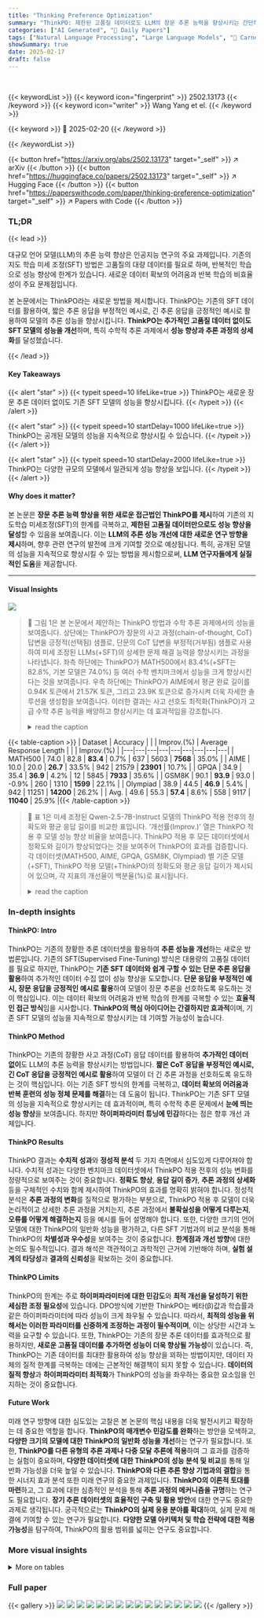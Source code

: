 ```yaml
---
title: "Thinking Preference Optimization"
summary: "ThinkPO: 제한된 고품질 데이터로도 LLM의 장문 추론 능력을 향상시키는 간단하지만 효과적인 새로운 방법!"
categories: ["AI Generated", "🤗 Daily Papers"]
tags: ["Natural Language Processing", "Large Language Models", "🏢 Carnegie Mellon University",]
showSummary: true
date: 2025-02-17
draft: false
---
```


<br>

{{< keywordList >}}
{{< keyword icon="fingerprint" >}} 2502.13173 {{< /keyword >}}
{{< keyword icon="writer" >}} Wang Yang et el. {{< /keyword >}}
 
{{< keyword >}} 🤗 2025-02-20 {{< /keyword >}}
 
{{< /keywordList >}}

{{< button href="https://arxiv.org/abs/2502.13173" target="_self" >}}
↗ arXiv
{{< /button >}}
{{< button href="https://huggingface.co/papers/2502.13173" target="_self" >}}
↗ Hugging Face
{{< /button >}}
{{< button href="https://paperswithcode.com/paper/thinking-preference-optimization" target="_self" >}}
↗ Papers with Code
{{< /button >}}




### TL;DR


{{< lead >}}

대규모 언어 모델(LLM)의 추론 능력 향상은 인공지능 연구의 주요 과제입니다. 기존의 지도 학습 미세 조정(SFT) 방법은 고품질의 대량 데이터를 필요로 하며, 반복적인 학습으로 성능 향상에 한계가 있습니다.  새로운 데이터 확보의 어려움과 반복 학습의 비효율성이 주요 문제점입니다.

본 논문에서는 ThinkPO라는 새로운 방법을 제시합니다. ThinkPO는 기존의 SFT 데이터를 활용하여, 짧은 추론 응답을 부정적인 예시로, 긴 추론 응답을 긍정적인 예시로 활용하여 모델의 추론 성능을 향상시킵니다.  **ThinkPO는 추가적인 고품질 데이터 없이도 SFT 모델의 성능을 개선**하며, 특히 수학적 추론 과제에서 **성능 향상과 추론 과정의 상세화**를 달성했습니다.

{{< /lead >}}


#### Key Takeaways

{{< alert "star" >}}
{{< typeit speed=10 lifeLike=true >}} ThinkPO는 새로운 장문 추론 데이터 없이도 기존 SFT 모델의 성능을 향상시킵니다. {{< /typeit >}}
{{< /alert >}}

{{< alert "star" >}}
{{< typeit speed=10 startDelay=1000 lifeLike=true >}} ThinkPO는 공개된 모델의 성능을 지속적으로 향상시킬 수 있습니다. {{< /typeit >}}
{{< /alert >}}

{{< alert "star" >}}
{{< typeit speed=10 startDelay=2000 lifeLike=true >}} ThinkPO는 다양한 규모의 모델에서 일관되게 성능 향상을 보입니다. {{< /typeit >}}
{{< /alert >}}

#### Why does it matter?
본 논문은 **장문 추론 능력 향상을 위한 새로운 접근법인 ThinkPO를 제시**하여 기존의 지도학습 미세조정(SFT)의 한계를 극복하고, **제한된 고품질 데이터만으로도 성능 향상을 달성**할 수 있음을 보여줍니다. 이는 **LLM의 추론 성능 개선에 대한 새로운 연구 방향을 제시**하며, 향후 관련 연구의 발전에 크게 기여할 것으로 예상됩니다. 특히, 공개된 모델의 성능을 지속적으로 향상시킬 수 있는 방법을 제시함으로써, **LLM 연구자들에게 실질적인 도움**을 제공합니다.

------
#### Visual Insights



![](https://arxiv.org/html/2502.13173/x7.png)

> 🔼 그림 1은 본 논문에서 제안하는 ThinkPO 방법과 수학 추론 과제에서의 성능을 보여줍니다. 상단에는 ThinkPO가 장문의 사고 과정(chain-of-thought, CoT) 답변을 긍정적(선택됨) 샘플로, 단문의 CoT 답변을 부정적(거부됨) 샘플로 사용하여 미세 조정된 LLMs(+SFT)의 상세한 문제 해결 능력을 향상시키는 과정을 나타냅니다. 좌측 하단에는 ThinkPO가 MATH500에서 83.4%(+SFT는 82.8%, 기본 모델은 74.0%) 등 여러 수학 벤치마크에서 성능을 크게 향상시킨다는 것을 보여줍니다. 우측 하단에는 ThinkPO가 AIME에서 평균 완료 길이를 0.94K 토큰에서 21.57K 토큰, 그리고 23.9K 토큰으로 증가시켜 더욱 자세한 솔루션을 생성함을 보여줍니다. 이러한 결과는 사고 선호도 최적화(ThinkPO)가 고급 수학 추론 능력을 배양하고 향상시키는 데 효과적임을 강조합니다.
> <details>
> <summary>read the caption</summary>
> Figure 1: The illustration of our method ThinkPO and its performance on math reasoning tasks. Top: Our ThinkPO enhances fine-tuned LLMs (+SFT) by promoting detailed problem-solving—using long chain-of-thought reasoning answers as positive (chosen) samples and short chain-of-thought reasoning answers as negative (rejected) samples. Bottom Left: ThinkPO significantly boosts performance across mathematical benchmarks (e.g., 83.4% on MATH500 vs. 82.8% for +SFT and 74.0% for the Base model). Bottom Right: ThinkPO generates more detailed solutions, with average completion lengths on AIME increasing from 0.94K to 21.57K to 23.9K tokens. These results underscore Think Preference Optimization’s effectiveness in fostering and enhancing advanced mathematical reasoning.
> </details>





{{< table-caption >}}
| Dataset | Accuracy |  |  | Improv.(%) | Average Response Length |  |  | Improv.(%) |
|---|---|---|---|---|---|---|---|---|
| MATH500 | 74.0 | 82.8 | **83.4** | 0.7% | 637 | 5603 | **7568** | 35.0% |
| AIME | 10.0 | 20.0 | **26.7** | 33.5% | 942 | 21579 | **23901** | 10.7% |
| GPQA | 34.9 | 35.4 | **36.9** | 4.2% | 12 | 5845 | **7933** | 35.6% |
| GSM8K | 90.1 | **93.9** | 93.0 | -0.9% | 260 | 1310 | **1599** | 22.1% |
| Olympiad | 38.9 | 44.5 | **46.9** | 5.4% | 942 | 11251 | **14200** | 26.2% |
| Avg. | 49.6 | 55.3 | **57.4** | 8.6% | 558 | 9117 | **11040** | 25.9% |{{< /table-caption >}}

> 🔼 표 1은 미세 조정된 Qwen-2.5-7B-Instruct 모델의 ThinkPO 적용 전후의 정확도와 평균 응답 길이를 비교한 표입니다.  '개선률(Improv.)' 열은 ThinkPO 적용 후 모델 성능 향상 비율을 보여줍니다.  ThinkPO 적용 후 모든 데이터셋에서 정확도와 길이가 향상되었다는 것을 보여주어 ThinkPO의 효과를 검증합니다.  각 데이터셋(MATH500, AIME, GPQA, GSM8K, Olympiad) 별 기준 모델(+SFT), ThinkPO 적용 모델(+ThinkPO)의 정확도와 평균 응답 길이가 제시되어 있으며,  각 지표의 개선율이 백분율(%)로 표시됩니다.
> <details>
> <summary>read the caption</summary>
> Table 1:   Accuracy and Average Response Length comparison for Our finetuned Qwen-2.5-7B-Instruct before and after ThinkPO. The 'Improv.' column shows the percentage change of Ours over the model. After applying ThinkPO, its accuracy and length almost improve across datasets, further validating the effectiveness of ThinkPO.
> </details>





### In-depth insights


#### ThinkPO: Intro
ThinkPO는 기존의 장황한 추론 데이터셋을 활용하여 **추론 성능을 개선**하는 새로운 방법론입니다.  기존의 SFT(Supervised Fine-Tuning) 방식은 대용량의 고품질 데이터를 필요로 하지만, ThinkPO는 **기존 SFT 데이터와 쉽게 구할 수 있는 단문 추론 응답을 활용**하여 추가적인 데이터 수집 없이 성능 향상을 도모합니다.  **단문 응답을 부정적인 예시, 장문 응답을 긍정적인 예시로 활용**하여 모델이 장문 추론을 선호하도록 유도하는 것이 핵심입니다.  이는 데이터 확보의 어려움과 반복 학습의 한계를 극복할 수 있는 **효율적인 접근 방식**임을 시사합니다.  **ThinkPO의 핵심 아이디어는 간결하지만 효과적**이며, 기존 SFT 모델의 성능을 지속적으로 향상시키는 데 기여할 가능성이 높습니다.

#### ThinkPO Method
ThinkPO는 기존의 장황한 사고 과정(CoT) 응답 데이터를 활용하여 **추가적인 데이터 없이**도 LLM의 추론 능력을 향상시키는 방법입니다. **짧은 CoT 응답을 부정적인 예시로, 긴 CoT 응답을 긍정적인 예시로 활용**하여 모델이 더 긴 추론 과정을 선호하도록 유도하는 것이 핵심입니다.  이는 기존 SFT 방식의 한계를 극복하고, **데이터 확보의 어려움과 반복 훈련의 성능 정체 문제를 해결**하는 데 도움이 됩니다.  ThinkPO는 기존 SFT 모델의 성능을 지속적으로 향상시키는 데 효과적이며, 특히 수학적 추론 문제에서 **눈에 띄는 성능 향상**을 보여줍니다.  하지만 **하이퍼파라미터 튜닝에 민감**하다는 점은 향후 개선 과제입니다.

#### ThinkPO Results
ThinkPO 결과는 **수치적 성과**와 **정성적 분석** 두 가지 측면에서 심도있게 다루어져야 합니다. 수치적 성과는 다양한 벤치마크 데이터셋에서 ThinkPO 적용 전후의 성능 변화를 정량적으로 보여주는 것이 중요합니다.  **정확도 향상**, **응답 길이 증가**, **추론 과정의 상세화** 등을 구체적인 수치와 함께 제시하여 ThinkPO의 효과를 명확히 밝혀야 합니다.  정성적 분석은 **추론 과정의 변화**를 질적으로 평가하는 부분으로, ThinkPO 적용 후 모델이 더욱 논리적이고 상세한 추론 과정을 거치는지, 추론 과정에서 **불확실성을 어떻게 다루는지**, **오류를 어떻게 해결하는지** 등을 예시를 들어 설명해야 합니다. 또한, 다양한 크기의 언어 모델에 대한 ThinkPO의 일반화 성능을 평가하고, 다른 SFT 기법과의 비교 분석을 통해 ThinkPO의 **차별성과 우수성**을 보여주는 것이 중요합니다.  **한계점과 개선 방향**에 대한 논의도 필수적입니다.  결과 해석은 객관적이고 과학적인 근거에 기반해야 하며, **실험 설계의 타당성**과 **결과의 신뢰성**을 확보하는 것이 중요합니다.

#### ThinkPO Limits
ThinkPO의 한계는 주로 **하이퍼파라미터에 대한 민감도**와 **최적 개선을 달성하기 위한 세심한 조정 필요성**에 있습니다.  DPO방식에 기반한 ThinkPO는 베타(β)값과 학습률과 같은 하이퍼파라미터에 따라 성능이 크게 좌우될 수 있습니다. 따라서, **최적의 성능을 위해서는 이러한 파라미터를 신중하게 조정하는 과정이 필수적이며**, 이는 상당한 시간과 노력을 요구할 수 있습니다.  또한, ThinkPO는 기존의 장문 추론 데이터를 효과적으로 활용하지만, **새로운 고품질 데이터를 추가하면 성능이 더욱 향상될 가능성**이 있습니다. 즉, ThinkPO는 기존 데이터를 최대한 활용하여 성능 향상을 꾀하는 방법이지만, 데이터 자체의 질적 한계를 극복하는 데에는 근본적인 해결책이 되지 못할 수 있습니다.  **데이터의 질적 향상**과 **하이퍼파라미터 최적화**가 ThinkPO의 성능을 좌우하는 중요한 요소임을 인지하는 것이 중요합니다.

#### Future Work
미래 연구 방향에 대한 심도있는 고찰은 본 논문의 핵심 내용을 더욱 발전시키고 확장하는 데 중요한 역할을 합니다. **ThinkPO의 매개변수 민감도를 완화**하는 방안을 모색하고, **다양한 크기의 모델에 대한 ThinkPO의 일반화 성능을 개선**하는 연구가 필요합니다.  또한, **ThinkPO를 다른 유형의 추론 과제나 다중 모달 추론에 적용**하여 그 효과를 검증하는 실험이 중요하며, **다양한 데이터셋에 대한 ThinkPO의 성능 분석 및 비교**를 통해 일반화 가능성을 더욱 높일 수 있습니다.  **ThinkPO와 다른 추론 향상 기법과의 결합**을 통한 시너지 효과 분석 또한 미래 연구의 중요한 과제입니다.  **ThinkPO의 이론적 토대를 마련**하고, 그 효과에 대한 심층적인 분석을 통해 **추론 과정의 메커니즘을 규명**하는 연구도 필요합니다.  **장기 추론 데이터셋의 효율적인 구축 및 활용 방안**에 대한 연구도 중요한 과제로 생각됩니다.  궁극적으로는 **ThinkPO의 실제 응용 분야를 확대**하여, 실제 문제 해결에 기여할 수 있는 연구가 필요합니다.  **다양한 모델 아키텍처 및 학습 전략에 대한 적용 가능성**을 탐구하여, ThinkPO의 활용 범위를 넓히는 연구도 중요합니다.


### More visual insights




<details>
<summary>More on tables
</summary>


{{< table-caption >}}
| Model | MATH500 | AIME | GPQA | GSM8K | Olympiad |
|---|---|---|---|---|---| 
| DeepSeek-R1-Distill-Qwen-7B (Deepseek) | 87.4 | **56.7** | 47.0 | 87.2 | 58.6 |
| Ours (+ThinkPO) | **91.2** | 43.3 | **49.5** | **87.6** | 58.6 |
| Improv. | 4.3% | -23.6%* | 5.3% | 0.5% | 0.0% |
| Deepseek Average Response Length | 2577 | 11419 | 4895 | 619 | 7196 |
| Ours (+ThinkPO) Average Response Length | **3021** | **12875** | **5604** | **668** | **7383** |
| Improv. | 17.2% | 12.8% | 14.5% | 7.9% | 2.6% |
| Bespoke-Stratos-7B (Bespoke) | **84.0** | 20.0 | 37.9 | 92.9 | 44.1 |
| Ours (+ThinkPO) | 82.8 | **23.3** | **43.4** | **93.3** | **48.5** |
| Improv. | -1.4% | 16.5% | 14.5% | 0.4% | 10.0% |
| Bespoke Average Response Length | 5696 | 19858 | 5968 | 1404 | 11140 |
| Ours (+ThinkPO) Average Response Length | **6404** | **20079** | **7301** | **1755** | **12204** |
| Improv. | 12.4% | 1.1% | 22.3% | 25.0% | 9.6% |{{< /table-caption >}}
> 🔼 표 2는 ThinkPO 적용 전후 Deepseek-7B와 Bespoke-7B 모델의 정확도와 평균 응답 길이를 비교한 표입니다. Qwen2.5-7B-Instruct 모델의 기본 성능을 보여주고, Deepseek-7B/Bespoke-7B 모델은 SFT 이후의 성능을 나타냅니다. 'Improv.' 열은 ThinkPO를 적용한 저자의 모델이 Deepseek-7B/Bespoke-7B 모델에 비해 성능이 얼마나 향상되었는지 백분율로 보여줍니다.
> <details>
> <summary>read the caption</summary>
> Table 2: Accuracy and Average Response Length comparison for Deepseek-7B and Bespoke-7B before and after ThinkPO. Qwen2.5-7B-Instruct shows the base performance, Deepseek-7B/Bespoke-7B report performance after SFT, and the 'Improv.' column shows the percentage change of Ours over Deepseek-7B/Bespoke-7B.
> </details>

{{< table-caption >}}
|                  | Qwen 2.5-3B       |                  |                  | Qwen 2.5-7B       |                  |                  | Qwen 2.5-14B      |                  |                  |                  |
|------------------|--------------------|--------------------|--------------------|--------------------|--------------------|--------------------|---------------------|--------------------|--------------------|--------------------|
|                  | +SFT               | +**ThinkPO**       | Improv.            | +SFT               | +**ThinkPO**       | Improv.            | +SFT                | +**ThinkPO**       | Improv.            |                  |
| MATH500           | 53.6               | 54.6               | 1.8%               | 73.0               | 74.6               | 2.2%               | 83.2                | 85.6               | 2.9%               |                  |
| AIME              | 3.30               | 6.7                | 100%               | 16.7               | 13.3               | -20.3%*            | 23.3                | 33.3               | 42.9%              |                  |
| GPQA              | 26.3               | 27.3               | 3.8%               | 32.3               | 36.4               | 12.7%              | 45.5                | 44.0               | -3.2%              |                  |
| GSM8K             | 80.4               | 81.1               | 0.8%               | 88.2               | 88.9               | 0.9%               | 93.7                | 93.9               | 0.2%               |                  |
| Olympiad          | 20.0               | 22.0               | 10.0%              | 35.3               | 37.2               | 5.3%               | 49.9                | 52.1               | 4.4%               |                  |{{< /table-caption >}}
> 🔼 이 표는 Qwen-2.5 계열의 3B, 7B, 14B 세 가지 크기의 모델을 대상으로, 지도 학습 미세 조정(SFT) 및 사고 선호도 최적화(ThinkPO) 기법을 적용하여 성능을 평가한 결과를 보여줍니다. Bespoke-Strato 데이터셋을 사용하여 모델을 1 epoch 동안 미세 조정했습니다. 표에서 알 수 있듯이, 모델 크기가 커짐에 따라 모든 다섯 가지 테스트 데이터셋에서 정확도가 향상됩니다. 또한 ThinkPO 훈련 후에는 가장 작은 3B 모델을 포함하여 모든 크기의 모델에서 정확도가 일관되게 향상되어, ThinkPO가 다양한 모델 규모에 걸쳐 추론 능력을 향상시킨다는 것을 보여줍니다.
> <details>
> <summary>read the caption</summary>
> Table 3:   Results of Models with Different Sizes (3B, 7B, 14B) on the Qwen-2.5 Family. We evaluate models of different sizes (3B, 7B, 14B) trained with Supervised Fine-Tuning (SFT) and Think Preference Optimization (ThinkPO). Models are fine-tuned on the Bespoke-Strato-Dataset for 1 epoch. As model size increases, accuracy improves across all five test datasets. After ThinkPO training, accuracy improves consistently for models of all sizes, including the smallest (3B), demonstrating that ThinkPO enhances reasoning ability across different model scales.
> </details>

{{< table-caption >}}
|---|---|---|---|
| **MATH500** | 57.8 | **59.0** | 2.4% |
| **AIME** | 0.0 | **3.3** | 100% |
| **GPQA** | 30.3 | **31.3** | 3.3% |
| **GSM8K** | 83.4 | **85.1** | 2.0% |
| **Olympiad** | 23.3 | **23.6** | 1.2% |{{< /table-caption >}}
> 🔼 이 표는 짧은 추론 데이터셋으로 미세 조정된 모델에 대한 ThinkPO의 결과를 보여줍니다. Bespoke-Stratos 데이터셋과 같은 크기의 짧은 추론 데이터셋을 선택하고 Qwen-2.5-7B 모델을 3 epoch 동안 미세 조정했습니다.  추론 스타일 데이터셋으로 학습된 모델은 응답 길이에 관계없이 ThinkPO를 통해 성능 향상을 얻을 수 있습니다.  즉, 짧은 추론 데이터셋으로 학습된 모델이라도 ThinkPO를 적용하면 추론 능력이 향상됨을 보여줍니다.
> <details>
> <summary>read the caption</summary>
> Table 4:   Results of ThinkPO on the model finetuned with a short-Reasoning Dataset. We select a short-chain reasoning dataset of the same size as the Bespoke-Stratos dataset and fine-tune Qwen-2.5-7B for 3 epochs. Models trained with reasoning-style datasets, regardless of response length, can benefit from ThinkPO to enhance and improve their reasoning capability
> </details>

{{< table-caption >}}
|       | Short | Middle | Long |
| :---: | :---: | :---: | :---: |
| **Avg Differences** | 621 | 1525 | 4758 |
| **MATH500** | **84.2** | 81.8 | **84.0** |
| **AIME** | **26.7** | 13.3 | 16.7 |
| **GPQA** | 40.9 | **41.9** | 38.9 |
| **GSM8K** | 92.9 | 92.9 | **93.0** |
| **Olympiad** | **46.1** | 45.9 | 45.9 |{{< /table-caption >}}
> 🔼 표 5는 선택된 샘플과 거부된 샘플 간의 길이 차이 분포가 다양한 세 가지 데이터 세트에 대한 모델 성능을 보여줍니다. '평균 차이'는 선택된 샘플과 거부된 샘플 간의 평균 길이 차이를 나타냅니다. '짧은' 분포가 전반적으로 가장 좋은 성능을 보여주는 것으로 나타났으며, 적절한 길이 차이는 ThinkPO 학습을 향상시키는 반면 너무 큰 차이는 학습을 방해할 수 있음을 시사합니다.
> <details>
> <summary>read the caption</summary>
> Table 5:   Model performance across three datasets with varying chosen and rejected sample length difference distributions. “Avg Differences” represents the average length difference between chosen and rejected samples. Short yields the best overall performance, suggesting that appropriate length differences improve ThinkPO learning, while too large differences may hinder it.
> </details>

{{< table-caption >}}
|               | Temperature=0.1                     | Temperature=0.5                     | Temperature=0.7                     | Average             |
| :------------ | :------------------------------------ | :------------------------------------ | :------------------------------------ | :------------------ |
|               | +SFT | +ThinkPO | +SFT | +ThinkPO | +SFT | +ThinkPO | +SFT | +ThinkPO | Improv. |
| MATH500       | 70.2 | 73.4 ↑     | 81.4 | 82.6 ↑     | 84.0 | 82.8 ↓     | 78.5 | 79.6 ↑     | 1.4% ↑  |
| AIME          | 10.0 | 16.7 ↑     | 20.0 | 16.7 ↓     | 20.0 | 23.3 ↑     | 16.7 | 18.9 ↑     | 13.2% ↑ |
| GPQA          | 34.9 | 30.8 ↓     | 33.8 | 41.0 ↑     | 37.9 | 43.4 ↑     | 35.5 | 38.4 ↑     | 8.1% ↑  |
| GSM8K         | 89.3 | 91.0 ↑     | 92.4 | 92.3 ↓     | 92.9 | 93.3 ↑     | 91.5 | 92.2 ↑     | 0.7% ↑  |
| Olympiad      | 32.8 | 39.6 ↑     | 42.3 | 44.8 ↑     | 44.1 | 48.5 ↑     | 39.7 | 44.3 ↑     | 11.6% ↑ |{{< /table-caption >}}
> 🔼 표 6은 Bespoke-Strato-7B 모델에 대해 다양한 온도(0.1, 0.5, 0.7)에서 ThinkPO의 성능 평가 결과를 보여줍니다. 온도 값에 관계없이 대부분의 데이터셋에서 정확도가 향상됨을 확인할 수 있습니다. 결과를 평균낸 결과, ThinkPO는 모든 다섯 개의 데이터셋에서 모델 성능을 일관되게 향상시키는 것을 확인했습니다. 이는 ThinkPO가 모델의 추론 능력을 향상시키는 데 효과적임을 시사합니다.
> <details>
> <summary>read the caption</summary>
> Table 6:   Evaluation of Bespoke-Strato-7B with different temperatures(0.1,0.5,0.7). Across different values of temperatures, the model achieves accuracy improvements on most datasets. After averaging the results, ThinkPO consistently enhances the model’s performance across all five datasets.
> </details>

{{< table-caption >}}
|           | Deepseek-7B | Bespoke-7B | Bespoke-7B-reproduced |
| :-------- | :----------: | :--------: | :------------------: |
| batch size |     48      |    48     |         48          |
| lr        |    1e-7     |   5e-7    |         3e-7         |
| β         |     0.01     |    0.01    |         0.01         |
|           | Qwen2.5-3B-SFT | Qwen2.5-7B-SFT | Qwen2.5-14B-SFT |
| batch size |     48      |    48     |         48          |
| lr        |    5e-7     |   8e-8    |         1e-7         |
| β         |     0.01     |    0.01    |         0.01         |{{< /table-caption >}}
> 🔼 표 7은 본 논문의 실험에서 최적의 성능 향상을 달성하기 위해 신중하게 조정된 최적의 하이퍼파라미터들을 보여줍니다.  여기에는 배치 크기, 학습률(lr), 그리고 베타가 포함됩니다.  이 표는 다양한 모델 크기(3B, 7B, 14B)와 모델에 따라 하이퍼파라미터가 어떻게 달라지는지 보여주어, 최적의 성능을 얻기 위한 하이퍼파라미터 튜닝의 중요성을 강조합니다.
> <details>
> <summary>read the caption</summary>
> Table 7:  The optimal hyperparameters identified in our experiments are listed here, including batch size, learning rate (lr), and beta. These parameters were carefully tuned to achieve the best performance improvements.
> </details>

{{< table-caption >}}
<table class="ltx_tabular ltx_guessed_headers ltx_align_middle" id="A1.T8.7.7">
<thead class="ltx_thead">
<tr class="ltx_tr" id="A1.T8.3.3.3">
<th class="ltx_td ltx_align_justify ltx_align_top ltx_th ltx_th_column ltx_border_r ltx_border_tt" id="A1.T8.3.3.3.4">
<span class="ltx_inline-block ltx_align_top" id="A1.T8.3.3.3.4.1">
<span class="ltx_p" id="A1.T8.3.3.3.4.1.1" style="width:36.1pt;">Question</span>
</span>
</th>
<th class="ltx_td ltx_align_justify ltx_align_top ltx_th ltx_th_column ltx_border_tt" id="A1.T8.3.3.3.3">
<span class="ltx_inline-block ltx_align_top" id="A1.T8.3.3.3.3.3">
<span class="ltx_p" id="A1.T8.3.3.3.3.3.3" style="width:397.5pt;">What is the domain of the function <math alttext="f(x)=\frac{2-x}{log(2-log(x-2))}" class="ltx_Math" display="inline" id="A1.T8.1.1.1.1.1.1.m1.2"><semantics id="A1.T8.1.1.1.1.1.1.m1.2a"><mrow id="A1.T8.1.1.1.1.1.1.m1.2.3" xref="A1.T8.1.1.1.1.1.1.m1.2.3.cmml"><mrow id="A1.T8.1.1.1.1.1.1.m1.2.3.2" xref="A1.T8.1.1.1.1.1.1.m1.2.3.2.cmml"><mi id="A1.T8.1.1.1.1.1.1.m1.2.3.2.2" xref="A1.T8.1.1.1.1.1.1.m1.2.3.2.2.cmml">f</mi><mo id="A1.T8.1.1.1.1.1.1.m1.2.3.2.1" xref="A1.T8.1.1.1.1.1.1.m1.2.3.2.1.cmml">⁢</mo><mrow id="A1.T8.1.1.1.1.1.1.m1.2.3.2.3.2" xref="A1.T8.1.1.1.1.1.1.m1.2.3.2.cmml"><mo id="A1.T8.1.1.1.1.1.1.m1.2.3.2.3.2.1" stretchy="false" xref="A1.T8.1.1.1.1.1.1.m1.2.3.2.cmml">(</mo><mi id="A1.T8.1.1.1.1.1.1.m1.2.2" xref="A1.T8.1.1.1.1.1.1.m1.2.2.cmml">x</mi><mo id="A1.T8.1.1.1.1.1.1.m1.2.3.2.3.2.2" stretchy="false" xref="A1.T8.1.1.1.1.1.1.m1.2.3.2.cmml">)</mo></mrow></mrow><mo id="A1.T8.1.1.1.1.1.1.m1.2.3.1" xref="A1.T8.1.1.1.1.1.1.m1.2.3.1.cmml">=</mo><mfrac id="A1.T8.1.1.1.1.1.1.m1.1.1" xref="A1.T8.1.1.1.1.1.1.m1.1.1.cmml"><mrow id="A1.T8.1.1.1.1.1.1.m1.1.1.3" xref="A1.T8.1.1.1.1.1.1.m1.1.1.3.cmml"><mn id="A1.T8.1.1.1.1.1.1.m1.1.1.3.2" xref="A1.T8.1.1.1.1.1.1.m1.1.1.3.2.cmml">2</mn><mo id="A1.T8.1.1.1.1.1.1.m1.1.1.3.1" xref="A1.T8.1.1.1.1.1.1.m1.1.1.3.1.cmml">−</mo><mi id="A1.T8.1.1.1.1.1.1.m1.1.1.3.3" xref="A1.T8.1.1.1.1.1.1.m1.1.1.3.3.cmml">x</mi></mrow><mrow id="A1.T8.1.1.1.1.1.1.m1.1.1.1" xref="A1.T8.1.1.1.1.1.1.m1.1.1.1.cmml"><mi id="A1.T8.1.1.1.1.1.1.m1.1.1.1.3" xref="A1.T8.1.1.1.1.1.1.m1.1.1.1.3.cmml">l</mi><mo id="A1.T8.1.1.1.1.1.1.m1.1.1.1.2" xref="A1.T8.1.1.1.1.1.1.m1.1.1.1.2.cmml">⁢</mo><mi id="A1.T8.1.1.1.1.1.1.m1.1.1.1.4" xref="A1.T8.1.1.1.1.1.1.m1.1.1.1.4.cmml">o</mi><mo id="A1.T8.1.1.1.1.1.1.m1.1.1.1.2a" xref="A1.T8.1.1.1.1.1.1.m1.1.1.1.2.cmml">⁢</mo><mi id="A1.T8.1.1.1.1.1.1.m1.1.1.1.5" xref="A1.T8.1.1.1.1.1.1.m1.1.1.1.5.cmml">g</mi><mo id="A1.T8.1.1.1.1.1.1.m1.1.1.1.2b" xref="A1.T8.1.1.1.1.1.1.m1.1.1.1.2.cmml">⁢</mo><mrow id="A1.T8.1.1.1.1.1.1.m1.1.1.1.1.1" xref="A1.T8.1.1.1.1.1.1.m1.1.1.1.1.1.1.cmml"><mo id="A1.T8.1.1.1.1.1.1.m1.1.1.1.1.1.2" stretchy="false" xref="A1.T8.1.1.1.1.1.1.m1.1.1.1.1.1.1.cmml">(</mo><mrow id="A1.T8.1.1.1.1.1.1.m1.1.1.1.1.1.1" xref="A1.T8.1.1.1.1.1.1.m1.1.1.1.1.1.1.cmml"><mn id="A1.T8.1.1.1.1.1.1.m1.1.1.1.1.1.1.3" xref="A1.T8.1.1.1.1.1.1.m1.1.1.1.1.1.1.3.cmml">2</mn><mo id="A1.T8.1.1.1.1.1.1.m1.1.1.1.1.1.1.2" xref="A1.T8.1.1.1.1.1.1.m1.1.1.1.1.1.1.2.cmml">−</mo><mrow id="A1.T8.1.1.1.1.1.1.m1.1.1.1.1.1.1.1" xref="A1.T8.1.1.1.1.1.1.m1.1.1.1.1.1.1.1.cmml"><mi id="A1.T8.1.1.1.1.1.1.m1.1.1.1.1.1.1.1.3" xref="A1.T8.1.1.1.1.1.1.m1.1.1.1.1.1.1.1.3.cmml">l</mi><mo id="A1.T8.1.1.1.1.1.1.m1.1.1.1.1.1.1.1.2" xref="A1.T8.1.1.1.1.1.1.m1.1.1.1.1.1.1.1.2.cmml">⁢</mo><mi id="A1.T8.1.1.1.1.1.1.m1.1.1.1.1.1.1.1.4" xref="A1.T8.1.1.1.1.1.1.m1.1.1.1.1.1.1.1.4.cmml">o</mi><mo id="A1.T8.1.1.1.1.1.1.m1.1.1.1.1.1.1.1.2a" xref="A1.T8.1.1.1.1.1.1.m1.1.1.1.1.1.1.1.2.cmml">⁢</mo><mi id="A1.T8.1.1.1.1.1.1.m1.1.1.1.1.1.1.1.5" xref="A1.T8.1.1.1.1.1.1.m1.1.1.1.1.1.1.1.5.cmml">g</mi><mo id="A1.T8.1.1.1.1.1.1.m1.1.1.1.1.1.1.1.2b" xref="A1.T8.1.1.1.1.1.1.m1.1.1.1.1.1.1.1.2.cmml">⁢</mo><mrow id="A1.T8.1.1.1.1.1.1.m1.1.1.1.1.1.1.1.1.1" xref="A1.T8.1.1.1.1.1.1.m1.1.1.1.1.1.1.1.1.1.1.cmml"><mo id="A1.T8.1.1.1.1.1.1.m1.1.1.1.1.1.1.1.1.1.2" stretchy="false" xref="A1.T8.1.1.1.1.1.1.m1.1.1.1.1.1.1.1.1.1.1.cmml">(</mo><mrow id="A1.T8.1.1.1.1.1.1.m1.1.1.1.1.1.1.1.1.1.1" xref="A1.T8.1.1.1.1.1.1.m1.1.1.1.1.1.1.1.1.1.1.cmml"><mi id="A1.T8.1.1.1.1.1.1.m1.1.1.1.1.1.1.1.1.1.1.2" xref="A1.T8.1.1.1.1.1.1.m1.1.1.1.1.1.1.1.1.1.1.2.cmml">x</mi><mo id="A1.T8.1.1.1.1.1.1.m1.1.1.1.1.1.1.1.1.1.1.1" xref="A1.T8.1.1.1.1.1.1.m1.1.1.1.1.1.1.1.1.1.1.1.cmml">−</mo><mn id="A1.T8.1.1.1.1.1.1.m1.1.1.1.1.1.1.1.1.1.1.3" xref="A1.T8.1.1.1.1.1.1.m1.1.1.1.1.1.1.1.1.1.1.3.cmml">2</mn></mrow><mo id="A1.T8.1.1.1.1.1.1.m1.1.1.1.1.1.1.1.1.1.3" stretchy="false" xref="A1.T8.1.1.1.1.1.1.m1.1.1.1.1.1.1.1.1.1.1.cmml">)</mo></mrow></mrow></mrow><mo id="A1.T8.1.1.1.1.1.1.m1.1.1.1.1.1.3" stretchy="false" xref="A1.T8.1.1.1.1.1.1.m1.1.1.1.1.1.1.cmml">)</mo></mrow></mrow></mfrac></mrow><annotation-xml encoding="MathML-Content" id="A1.T8.1.1.1.1.1.1.m1.2b"><apply id="A1.T8.1.1.1.1.1.1.m1.2.3.cmml" xref="A1.T8.1.1.1.1.1.1.m1.2.3"><eq id="A1.T8.1.1.1.1.1.1.m1.2.3.1.cmml" xref="A1.T8.1.1.1.1.1.1.m1.2.3.1"></eq><apply id="A1.T8.1.1.1.1.1.1.m1.2.3.2.cmml" xref="A1.T8.1.1.1.1.1.1.m1.2.3.2"><times id="A1.T8.1.1.1.1.1.1.m1.2.3.2.1.cmml" xref="A1.T8.1.1.1.1.1.1.m1.2.3.2.1"></times><ci id="A1.T8.1.1.1.1.1.1.m1.2.3.2.2.cmml" xref="A1.T8.1.1.1.1.1.1.m1.2.3.2.2">𝑓</ci><ci id="A1.T8.1.1.1.1.1.1.m1.2.2.cmml" xref="A1.T8.1.1.1.1.1.1.m1.2.2">𝑥</ci></apply><apply id="A1.T8.1.1.1.1.1.1.m1.1.1.cmml" xref="A1.T8.1.1.1.1.1.1.m1.1.1"><divide id="A1.T8.1.1.1.1.1.1.m1.1.1.2.cmml" xref="A1.T8.1.1.1.1.1.1.m1.1.1"></divide><apply id="A1.T8.1.1.1.1.1.1.m1.1.1.3.cmml" xref="A1.T8.1.1.1.1.1.1.m1.1.1.3"><minus id="A1.T8.1.1.1.1.1.1.m1.1.1.3.1.cmml" xref="A1.T8.1.1.1.1.1.1.m1.1.1.3.1"></minus><cn id="A1.T8.1.1.1.1.1.1.m1.1.1.3.2.cmml" type="integer" xref="A1.T8.1.1.1.1.1.1.m1.1.1.3.2">2</cn><ci id="A1.T8.1.1.1.1.1.1.m1.1.1.3.3.cmml" xref="A1.T8.1.1.1.1.1.1.m1.1.1.3.3">𝑥</ci></apply><apply id="A1.T8.1.1.1.1.1.1.m1.1.1.1.cmml" xref="A1.T8.1.1.1.1.1.1.m1.1.1.1"><times id="A1.T8.1.1.1.1.1.1.m1.1.1.1.2.cmml" xref="A1.T8.1.1.1.1.1.1.m1.1.1.1.2"></times><ci id="A1.T8.1.1.1.1.1.1.m1.1.1.1.3.cmml" xref="A1.T8.1.1.1.1.1.1.m1.1.1.1.3">𝑙</ci><ci id="A1.T8.1.1.1.1.1.1.m1.1.1.1.4.cmml" xref="A1.T8.1.1.1.1.1.1.m1.1.1.1.4">𝑜</ci><ci id="A1.T8.1.1.1.1.1.1.m1.1.1.1.5.cmml" xref="A1.T8.1.1.1.1.1.1.m1.1.1.1.5">𝑔</ci><apply id="A1.T8.1.1.1.1.1.1.m1.1.1.1.1.1.1.cmml" xref="A1.T8.1.1.1.1.1.1.m1.1.1.1.1.1"><minus id="A1.T8.1.1.1.1.1.1.m1.1.1.1.1.1.1.2.cmml" xref="A1.T8.1.1.1.1.1.1.m1.1.1.1.1.1.1.2"></minus><cn id="A1.T8.1.1.1.1.1.1.m1.1.1.1.1.1.1.3.cmml" type="integer" xref="A1.T8.1.1.1.1.1.1.m1.1.1.1.1.1.1.3">2</cn><apply id="A1.T8.1.1.1.1.1.1.m1.1.1.1.1.1.1.1.cmml" xref="A1.T8.1.1.1.1.1.1.m1.1.1.1.1.1.1.1"><times id="A1.T8.1.1.1.1.1.1.m1.1.1.1.1.1.1.1.2.cmml" xref="A1.T8.1.1.1.1.1.1.m1.1.1.1.1.1.1.1.2"></times><ci id="A1.T8.1.1.1.1.1.1.m1.1.1.1.1.1.1.1.3.cmml" xref="A1.T8.1.1.1.1.1.1.m1.1.1.1.1.1.1.1.3">𝑙</ci><ci id="A1.T8.1.1.1.1.1.1.m1.1.1.1.1.1.1.1.4.cmml" xref="A1.T8.1.1.1.1.1.1.m1.1.1.1.1.1.1.1.4">𝑜</ci><ci id="A1.T8.1.1.1.1.1.1.m1.1.1.1.1.1.1.1.5.cmml" xref="A1.T8.1.1.1.1.1.1.m1.1.1.1.1.1.1.1.5">𝑔</ci><apply id="A1.T8.1.1.1.1.1.1.m1.1.1.1.1.1.1.1.1.1.1.cmml" xref="A1.T8.1.1.1.1.1.1.m1.1.1.1.1.1.1.1.1.1"><minus id="A1.T8.1.1.1.1.1.1.m1.1.1.1.1.1.1.1.1.1.1.1.cmml" xref="A1.T8.1.1.1.1.1.1.m1.1.1.1.1.1.1.1.1.1.1.1"></minus><ci id="A1.T8.1.1.1.1.1.1.m1.1.1.1.1.1.1.1.1.1.1.2.cmml" xref="A1.T8.1.1.1.1.1.1.m1.1.1.1.1.1.1.1.1.1.1.2">𝑥</ci><cn id="A1.T8.1.1.1.1.1.1.m1.1.1.1.1.1.1.1.1.1.1.3.cmml" type="integer" xref="A1.T8.1.1.1.1.1.1.m1.1.1.1.1.1.1.1.1.1.1.3">2</cn></apply></apply></apply></apply></apply></apply></annotation-xml><annotation encoding="application/x-tex" id="A1.T8.1.1.1.1.1.1.m1.2c">f(x)=\frac{2-x}{log(2-log(x-2))}</annotation><annotation encoding="application/x-llamapun" id="A1.T8.1.1.1.1.1.1.m1.2d">italic_f ( italic_x ) = divide start_ARG 2 - italic_x end_ARG start_ARG italic_l italic_o italic_g ( 2 - italic_l italic_o italic_g ( italic_x - 2 ) ) end_ARG</annotation></semantics></math>, where <math alttext="log" class="ltx_Math" display="inline" id="A1.T8.2.2.2.2.2.2.m2.1"><semantics id="A1.T8.2.2.2.2.2.2.m2.1a"><mrow id="A1.T8.2.2.2.2.2.2.m2.1.1" xref="A1.T8.2.2.2.2.2.2.m2.1.1.cmml"><mi id="A1.T8.2.2.2.2.2.2.m2.1.1.2" xref="A1.T8.2.2.2.2.2.2.m2.1.1.2.cmml">l</mi><mo id="A1.T8.2.2.2.2.2.2.m2.1.1.1" xref="A1.T8.2.2.2.2.2.2.m2.1.1.1.cmml">⁢</mo><mi id="A1.T8.2.2.2.2.2.2.m2.1.1.3" xref="A1.T8.2.2.2.2.2.2.m2.1.1.3.cmml">o</mi><mo id="A1.T8.2.2.2.2.2.2.m2.1.1.1a" xref="A1.T8.2.2.2.2.2.2.m2.1.1.1.cmml">⁢</mo><mi id="A1.T8.2.2.2.2.2.2.m2.1.1.4" xref="A1.T8.2.2.2.2.2.2.m2.1.1.4.cmml">g</mi></mrow><annotation-xml encoding="MathML-Content" id="A1.T8.2.2.2.2.2.2.m2.1b"><apply id="A1.T8.2.2.2.2.2.2.m2.1.1.cmml" xref="A1.T8.2.2.2.2.2.2.m2.1.1"><times id="A1.T8.2.2.2.2.2.2.m2.1.1.1.cmml" xref="A1.T8.2.2.2.2.2.2.m2.1.1.1"></times><ci id="A1.T8.2.2.2.2.2.2.m2.1.1.2.cmml" xref="A1.T8.2.2.2.2.2.2.m2.1.1.2">𝑙</ci><ci id="A1.T8.2.2.2.2.2.2.m2.1.1.3.cmml" xref="A1.T8.2.2.2.2.2.2.m2.1.1.3">𝑜</ci><ci id="A1.T8.2.2.2.2.2.2.m2.1.1.4.cmml" xref="A1.T8.2.2.2.2.2.2.m2.1.1.4">𝑔</ci></apply></annotation-xml><annotation encoding="application/x-tex" id="A1.T8.2.2.2.2.2.2.m2.1c">log</annotation><annotation encoding="application/x-llamapun" id="A1.T8.2.2.2.2.2.2.m2.1d">italic_l italic_o italic_g</annotation></semantics></math> is the base <math alttext="10" class="ltx_Math" display="inline" id="A1.T8.3.3.3.3.3.3.m3.1"><semantics id="A1.T8.3.3.3.3.3.3.m3.1a"><mn id="A1.T8.3.3.3.3.3.3.m3.1.1" xref="A1.T8.3.3.3.3.3.3.m3.1.1.cmml">10</mn><annotation-xml encoding="MathML-Content" id="A1.T8.3.3.3.3.3.3.m3.1b"><cn id="A1.T8.3.3.3.3.3.3.m3.1.1.cmml" type="integer" xref="A1.T8.3.3.3.3.3.3.m3.1.1">10</cn></annotation-xml><annotation encoding="application/x-tex" id="A1.T8.3.3.3.3.3.3.m3.1c">10</annotation><annotation encoding="application/x-llamapun" id="A1.T8.3.3.3.3.3.3.m3.1d">10</annotation></semantics></math> logarithm function? Express your answer in interval notation.</span>
</span>
</th>
</tr>
</thead>
<tbody class="ltx_tbody">
<tr class="ltx_tr" id="A1.T8.4.4.4">
<td class="ltx_td ltx_align_justify ltx_align_top ltx_border_r ltx_border_t" id="A1.T8.4.4.4.2">
<span class="ltx_inline-block ltx_align_top" id="A1.T8.4.4.4.2.1">
<span class="ltx_p" id="A1.T8.4.4.4.2.1.1" style="width:36.1pt;">SFT</span>
</span>
</td>
<td class="ltx_td ltx_align_justify ltx_align_top ltx_border_t" id="A1.T8.4.4.4.1">
<span class="ltx_inline-block ltx_align_top" id="A1.T8.4.4.4.1.1">
<span class="ltx_p" id="A1.T8.4.4.4.1.1.1" style="width:397.5pt;">Okay, so I need to find the domain of the function f(x) = (2 - x)/log(2 - log(x - 2)). <span class="ltx_text" id="A1.T8.4.4.4.1.1.1.1" style="color:#FF0000;">hmm</span>, let’s start by recalling that the domain of a function includes all the real numbers x for which the function is defined. Since this function has a logarithm in the denominator, there are a couple of things I need to check: first, the argument of the outer logarithm (the one in the denominator) must be positive because logarithms are only defined for positive numbers. Second, the argument of the inner logarithm (the one inside the denominator’s argument) must also be positive because we can’t take the logarithm of a non-positive number. Let me break this down step by step…. But <span class="ltx_text" id="A1.T8.4.4.4.1.1.1.2" style="color:#FF0000;">wait</span>, 102 is already the upper bound, so actually, the domain is (2, 102). But we have to make sure that within (2, 102), the expression 2 - log(x - 2) is positive, which we already considered. Let me verify this again. So, starting with the inner logarithm: x &gt; 2. Then, log(x - 2) is defined. Then, the outer logarithm requires that 2 - log(x - 2) &gt; 0, which as we saw, leads to x &lt; 102. So combining x &gt; 2 and x &lt; 102 gives (2, 102). Additionally, we need to ensure that the denominator is not zero, which occurs at x = 102, but since 102 is already the upper limit, the interval is open at 102. Therefore, the domain is (2, 102). Let me check if there are any other restrictions or if I missed something. <span class="ltx_text" id="A1.T8.4.4.4.1.1.1.3" style="color:#FF0000;">wait</span>, another thing to consider: the numerator is 2 - x. The numerator is a linear function, so it’s defined for all real numbers. The denominator is log(2 - log(x - 2)), … Then, log(3 - 2) = log(1) = 0. Then, 2 - 0 = 2, so log(2) is the denominator. That’s valid. If x = 100, then log(100 - 2) = log(98), which is positive, so 2 - log(98) would be 2 - log(98), which is positive because log(98) is less than 2 (since <math alttext="10^{2}=100" class="ltx_Math" display="inline" id="A1.T8.4.4.4.1.1.1.m1.1"><semantics id="A1.T8.4.4.4.1.1.1.m1.1a"><mrow id="A1.T8.4.4.4.1.1.1.m1.1.1" xref="A1.T8.4.4.4.1.1.1.m1.1.1.cmml"><msup id="A1.T8.4.4.4.1.1.1.m1.1.1.2" xref="A1.T8.4.4.4.1.1.1.m1.1.1.2.cmml"><mn id="A1.T8.4.4.4.1.1.1.m1.1.1.2.2" xref="A1.T8.4.4.4.1.1.1.m1.1.1.2.2.cmml">10</mn><mn id="A1.T8.4.4.4.1.1.1.m1.1.1.2.3" xref="A1.T8.4.4.4.1.1.1.m1.1.1.2.3.cmml">2</mn></msup><mo id="A1.T8.4.4.4.1.1.1.m1.1.1.1" xref="A1.T8.4.4.4.1.1.1.m1.1.1.1.cmml">=</mo><mn id="A1.T8.4.4.4.1.1.1.m1.1.1.3" xref="A1.T8.4.4.4.1.1.1.m1.1.1.3.cmml">100</mn></mrow><annotation-xml encoding="MathML-Content" id="A1.T8.4.4.4.1.1.1.m1.1b"><apply id="A1.T8.4.4.4.1.1.1.m1.1.1.cmml" xref="A1.T8.4.4.4.1.1.1.m1.1.1"><eq id="A1.T8.4.4.4.1.1.1.m1.1.1.1.cmml" xref="A1.T8.4.4.4.1.1.1.m1.1.1.1"></eq><apply id="A1.T8.4.4.4.1.1.1.m1.1.1.2.cmml" xref="A1.T8.4.4.4.1.1.1.m1.1.1.2"><csymbol cd="ambiguous" id="A1.T8.4.4.4.1.1.1.m1.1.1.2.1.cmml" xref="A1.T8.4.4.4.1.1.1.m1.1.1.2">superscript</csymbol><cn id="A1.T8.4.4.4.1.1.1.m1.1.1.2.2.cmml" type="integer" xref="A1.T8.4.4.4.1.1.1.m1.1.1.2.2">10</cn><cn id="A1.T8.4.4.4.1.1.1.m1.1.1.2.3.cmml" type="integer" xref="A1.T8.4.4.4.1.1.1.m1.1.1.2.3">2</cn></apply><cn id="A1.T8.4.4.4.1.1.1.m1.1.1.3.cmml" type="integer" xref="A1.T8.4.4.4.1.1.1.m1.1.1.3">100</cn></apply></annotation-xml><annotation encoding="application/x-tex" id="A1.T8.4.4.4.1.1.1.m1.1c">10^{2}=100</annotation><annotation encoding="application/x-llamapun" id="A1.T8.4.4.4.1.1.1.m1.1d">10 start_POSTSUPERSCRIPT 2 end_POSTSUPERSCRIPT = 100</annotation></semantics></math>). So, denominator is positive. If x approaches 2 from the right, x approaches 2+, so x - 2 approaches 0+, so log(x - 2) approaches -infty, so 2 - log(x - 2) approaches +infty, so denominator is defined. If x approaches 102 from the left, x approaches 102-, so x - 2 approaches 100-, so log(x - 2) approaches log(100-), which is close to 2, so 2 - log(x - 2) approaches 0 from the positive side, so the denominator approaches 0+, making the whole function approach +infty. But x can’t be 102. So, in all other points between 2 and 102, the denominator is defined and positive, so the function is defined there. Therefore, the domain is indeed (2, 102). I think that’s it. <span class="ltx_text ltx_font_bold" id="A1.T8.4.4.4.1.1.1.4">Final Answer</span> The domain of the function is (2, 102).</span>
</span>
</td>
</tr>
<tr class="ltx_tr" id="A1.T8.7.7.7">
<td class="ltx_td ltx_align_justify ltx_align_top ltx_border_bb ltx_border_r ltx_border_t" id="A1.T8.7.7.7.4">
<span class="ltx_inline-block ltx_align_top" id="A1.T8.7.7.7.4.1">
<span class="ltx_p" id="A1.T8.7.7.7.4.1.1" style="width:36.1pt;">ThinkPO</span>
</span>
</td>
<td class="ltx_td ltx_align_justify ltx_align_top ltx_border_bb ltx_border_t" id="A1.T8.7.7.7.3">
<span class="ltx_inline-block ltx_align_top" id="A1.T8.7.7.7.3.3">
<span class="ltx_p" id="A1.T8.7.7.7.3.3.3" style="width:397.5pt;">Okay, so I need to find the domain of the function f(x) = (2 - x)/log(2 - log(x - 2)), where the log here is base 10. <span class="ltx_text" id="A1.T8.7.7.7.3.3.3.1" style="color:#FF0000;">hmm</span>, let me think step by step about what’s required here. … But <span class="ltx_text" id="A1.T8.7.7.7.3.3.3.2" style="color:#FF0000;">wait</span>, I need to check if this x &gt; 2 is compatible with the first condition. So maybe I need to solve both inequalities together?Let me start with the second condition: log(x - 2) is defined when x - 2 &gt; 0, so x &gt; 2. So that’s the domain from the argument of the inner logarithm. But then, … So combining x &gt; 2 and x &lt; 102 gives me 2 &lt; x &lt; 102. <span class="ltx_text" id="A1.T8.7.7.7.3.3.3.3" style="color:#FF0000;">wait</span>, but hold on. Let me verify this. If log(x - 2) &lt; 2, then <math alttext="x-2&lt;10^{2}=100" class="ltx_Math" display="inline" id="A1.T8.5.5.5.1.1.1.m1.1"><semantics id="A1.T8.5.5.5.1.1.1.m1.1a"><mrow id="A1.T8.5.5.5.1.1.1.m1.1.1" xref="A1.T8.5.5.5.1.1.1.m1.1.1.cmml"><mrow id="A1.T8.5.5.5.1.1.1.m1.1.1.2" xref="A1.T8.5.5.5.1.1.1.m1.1.1.2.cmml"><mi id="A1.T8.5.5.5.1.1.1.m1.1.1.2.2" xref="A1.T8.5.5.5.1.1.1.m1.1.1.2.2.cmml">x</mi><mo id="A1.T8.5.5.5.1.1.1.m1.1.1.2.1" xref="A1.T8.5.5.5.1.1.1.m1.1.1.2.1.cmml">−</mo><mn id="A1.T8.5.5.5.1.1.1.m1.1.1.2.3" xref="A1.T8.5.5.5.1.1.1.m1.1.1.2.3.cmml">2</mn></mrow><mo id="A1.T8.5.5.5.1.1.1.m1.1.1.3" xref="A1.T8.5.5.5.1.1.1.m1.1.1.3.cmml">&lt;</mo><msup id="A1.T8.5.5.5.1.1.1.m1.1.1.4" xref="A1.T8.5.5.5.1.1.1.m1.1.1.4.cmml"><mn id="A1.T8.5.5.5.1.1.1.m1.1.1.4.2" xref="A1.T8.5.5.5.1.1.1.m1.1.1.4.2.cmml">10</mn><mn id="A1.T8.5.5.5.1.1.1.m1.1.1.4.3" xref="A1.T8.5.5.5.1.1.1.m1.1.1.4.3.cmml">2</mn></msup><mo id="A1.T8.5.5.5.1.1.1.m1.1.1.5" xref="A1.T8.5.5.5.1.1.1.m1.1.1.5.cmml">=</mo><mn id="A1.T8.5.5.5.1.1.1.m1.1.1.6" xref="A1.T8.5.5.5.1.1.1.m1.1.1.6.cmml">100</mn></mrow><annotation-xml encoding="MathML-Content" id="A1.T8.5.5.5.1.1.1.m1.1b"><apply id="A1.T8.5.5.5.1.1.1.m1.1.1.cmml" xref="A1.T8.5.5.5.1.1.1.m1.1.1"><and id="A1.T8.5.5.5.1.1.1.m1.1.1a.cmml" xref="A1.T8.5.5.5.1.1.1.m1.1.1"></and><apply id="A1.T8.5.5.5.1.1.1.m1.1.1b.cmml" xref="A1.T8.5.5.5.1.1.1.m1.1.1"><lt id="A1.T8.5.5.5.1.1.1.m1.1.1.3.cmml" xref="A1.T8.5.5.5.1.1.1.m1.1.1.3"></lt><apply id="A1.T8.5.5.5.1.1.1.m1.1.1.2.cmml" xref="A1.T8.5.5.5.1.1.1.m1.1.1.2"><minus id="A1.T8.5.5.5.1.1.1.m1.1.1.2.1.cmml" xref="A1.T8.5.5.5.1.1.1.m1.1.1.2.1"></minus><ci id="A1.T8.5.5.5.1.1.1.m1.1.1.2.2.cmml" xref="A1.T8.5.5.5.1.1.1.m1.1.1.2.2">𝑥</ci><cn id="A1.T8.5.5.5.1.1.1.m1.1.1.2.3.cmml" type="integer" xref="A1.T8.5.5.5.1.1.1.m1.1.1.2.3">2</cn></apply><apply id="A1.T8.5.5.5.1.1.1.m1.1.1.4.cmml" xref="A1.T8.5.5.5.1.1.1.m1.1.1.4"><csymbol cd="ambiguous" id="A1.T8.5.5.5.1.1.1.m1.1.1.4.1.cmml" xref="A1.T8.5.5.5.1.1.1.m1.1.1.4">superscript</csymbol><cn id="A1.T8.5.5.5.1.1.1.m1.1.1.4.2.cmml" type="integer" xref="A1.T8.5.5.5.1.1.1.m1.1.1.4.2">10</cn><cn id="A1.T8.5.5.5.1.1.1.m1.1.1.4.3.cmml" type="integer" xref="A1.T8.5.5.5.1.1.1.m1.1.1.4.3">2</cn></apply></apply><apply id="A1.T8.5.5.5.1.1.1.m1.1.1c.cmml" xref="A1.T8.5.5.5.1.1.1.m1.1.1"><eq id="A1.T8.5.5.5.1.1.1.m1.1.1.5.cmml" xref="A1.T8.5.5.5.1.1.1.m1.1.1.5"></eq><share href="https://arxiv.org/html/2502.13173v1#A1.T8.5.5.5.1.1.1.m1.1.1.4.cmml" id="A1.T8.5.5.5.1.1.1.m1.1.1d.cmml" xref="A1.T8.5.5.5.1.1.1.m1.1.1"></share><cn id="A1.T8.5.5.5.1.1.1.m1.1.1.6.cmml" type="integer" xref="A1.T8.5.5.5.1.1.1.m1.1.1.6">100</cn></apply></apply></annotation-xml><annotation encoding="application/x-tex" id="A1.T8.5.5.5.1.1.1.m1.1c">x-2&lt;10^{2}=100</annotation><annotation encoding="application/x-llamapun" id="A1.T8.5.5.5.1.1.1.m1.1d">italic_x - 2 &lt; 10 start_POSTSUPERSCRIPT 2 end_POSTSUPERSCRIPT = 100</annotation></semantics></math>, so x &lt; 102. But since x - 2 must be positive (because log requires positive argument), x &gt; 2. So indeed, x is in (2, 102). But <span class="ltx_text" id="A1.T8.7.7.7.3.3.3.4" style="color:#FF0000;">wait</span>, when I take log(x - 2) &lt; 2, … If x approaches 2 from the right, x - 2 approaches 0+, so log(x - 2) approaches -infty, so 2 - log(x - 2) approaches infinity. <span class="ltx_text" id="A1.T8.7.7.7.3.3.3.5" style="color:#FF0000;">wait</span>, but as x approaches 2+, the inner log(x - 2) goes to -infty, so 2 - log(x - 2) goes to +infty. Therefore, the denominator log(2 - log(x - 2)) approaches log(infinity) which is +infty. <span class="ltx_text" id="A1.T8.7.7.7.3.3.3.6" style="color:#FF0000;">wait</span>, but that would mean the denominator is positive and approaching infinity. …. But <span class="ltx_text" id="A1.T8.7.7.7.3.3.3.7" style="color:#FF0000;">wait</span>, is there a point where the denominator could be zero? Let’s check. For 2 - log(x - 2) = 0, then log(x - 2) = 2, so <math alttext="x-2=10^{2}=100" class="ltx_Math" display="inline" id="A1.T8.6.6.6.2.2.2.m2.1"><semantics id="A1.T8.6.6.6.2.2.2.m2.1a"><mrow id="A1.T8.6.6.6.2.2.2.m2.1.1" xref="A1.T8.6.6.6.2.2.2.m2.1.1.cmml"><mrow id="A1.T8.6.6.6.2.2.2.m2.1.1.2" xref="A1.T8.6.6.6.2.2.2.m2.1.1.2.cmml"><mi id="A1.T8.6.6.6.2.2.2.m2.1.1.2.2" xref="A1.T8.6.6.6.2.2.2.m2.1.1.2.2.cmml">x</mi><mo id="A1.T8.6.6.6.2.2.2.m2.1.1.2.1" xref="A1.T8.6.6.6.2.2.2.m2.1.1.2.1.cmml">−</mo><mn id="A1.T8.6.6.6.2.2.2.m2.1.1.2.3" xref="A1.T8.6.6.6.2.2.2.m2.1.1.2.3.cmml">2</mn></mrow><mo id="A1.T8.6.6.6.2.2.2.m2.1.1.3" xref="A1.T8.6.6.6.2.2.2.m2.1.1.3.cmml">=</mo><msup id="A1.T8.6.6.6.2.2.2.m2.1.1.4" xref="A1.T8.6.6.6.2.2.2.m2.1.1.4.cmml"><mn id="A1.T8.6.6.6.2.2.2.m2.1.1.4.2" xref="A1.T8.6.6.6.2.2.2.m2.1.1.4.2.cmml">10</mn><mn id="A1.T8.6.6.6.2.2.2.m2.1.1.4.3" xref="A1.T8.6.6.6.2.2.2.m2.1.1.4.3.cmml">2</mn></msup><mo id="A1.T8.6.6.6.2.2.2.m2.1.1.5" xref="A1.T8.6.6.6.2.2.2.m2.1.1.5.cmml">=</mo><mn id="A1.T8.6.6.6.2.2.2.m2.1.1.6" xref="A1.T8.6.6.6.2.2.2.m2.1.1.6.cmml">100</mn></mrow><annotation-xml encoding="MathML-Content" id="A1.T8.6.6.6.2.2.2.m2.1b"><apply id="A1.T8.6.6.6.2.2.2.m2.1.1.cmml" xref="A1.T8.6.6.6.2.2.2.m2.1.1"><and id="A1.T8.6.6.6.2.2.2.m2.1.1a.cmml" xref="A1.T8.6.6.6.2.2.2.m2.1.1"></and><apply id="A1.T8.6.6.6.2.2.2.m2.1.1b.cmml" xref="A1.T8.6.6.6.2.2.2.m2.1.1"><eq id="A1.T8.6.6.6.2.2.2.m2.1.1.3.cmml" xref="A1.T8.6.6.6.2.2.2.m2.1.1.3"></eq><apply id="A1.T8.6.6.6.2.2.2.m2.1.1.2.cmml" xref="A1.T8.6.6.6.2.2.2.m2.1.1.2"><minus id="A1.T8.6.6.6.2.2.2.m2.1.1.2.1.cmml" xref="A1.T8.6.6.6.2.2.2.m2.1.1.2.1"></minus><ci id="A1.T8.6.6.6.2.2.2.m2.1.1.2.2.cmml" xref="A1.T8.6.6.6.2.2.2.m2.1.1.2.2">𝑥</ci><cn id="A1.T8.6.6.6.2.2.2.m2.1.1.2.3.cmml" type="integer" xref="A1.T8.6.6.6.2.2.2.m2.1.1.2.3">2</cn></apply><apply id="A1.T8.6.6.6.2.2.2.m2.1.1.4.cmml" xref="A1.T8.6.6.6.2.2.2.m2.1.1.4"><csymbol cd="ambiguous" id="A1.T8.6.6.6.2.2.2.m2.1.1.4.1.cmml" xref="A1.T8.6.6.6.2.2.2.m2.1.1.4">superscript</csymbol><cn id="A1.T8.6.6.6.2.2.2.m2.1.1.4.2.cmml" type="integer" xref="A1.T8.6.6.6.2.2.2.m2.1.1.4.2">10</cn><cn id="A1.T8.6.6.6.2.2.2.m2.1.1.4.3.cmml" type="integer" xref="A1.T8.6.6.6.2.2.2.m2.1.1.4.3">2</cn></apply></apply><apply id="A1.T8.6.6.6.2.2.2.m2.1.1c.cmml" xref="A1.T8.6.6.6.2.2.2.m2.1.1"><eq id="A1.T8.6.6.6.2.2.2.m2.1.1.5.cmml" xref="A1.T8.6.6.6.2.2.2.m2.1.1.5"></eq><share href="https://arxiv.org/html/2502.13173v1#A1.T8.6.6.6.2.2.2.m2.1.1.4.cmml" id="A1.T8.6.6.6.2.2.2.m2.1.1d.cmml" xref="A1.T8.6.6.6.2.2.2.m2.1.1"></share><cn id="A1.T8.6.6.6.2.2.2.m2.1.1.6.cmml" type="integer" xref="A1.T8.6.6.6.2.2.2.m2.1.1.6">100</cn></apply></apply></annotation-xml><annotation encoding="application/x-tex" id="A1.T8.6.6.6.2.2.2.m2.1c">x-2=10^{2}=100</annotation><annotation encoding="application/x-llamapun" id="A1.T8.6.6.6.2.2.2.m2.1d">italic_x - 2 = 10 start_POSTSUPERSCRIPT 2 end_POSTSUPERSCRIPT = 100</annotation></semantics></math>, so x = 102. But x = 102 is the upper bound of the domain. So at x = 102, the denominator is log(2 - log(100)) = log(2 - 2) = log(0), which is undefined. So x cannot be 102. So the domain is (2, 102). But <span class="ltx_text" id="A1.T8.7.7.7.3.3.3.8" style="color:#FF0000;">wait</span>, we also have to consider the numerator. The numerator is 2 - x. So 2 - x can be zero, but if the denominator is non-zero, then the function is defined. If numerator is zero, then f(x) = 0/denominator, which is zero. But division by zero is undefined. <span class="ltx_text" id="A1.T8.7.7.7.3.3.3.9" style="color:#FF0000;">wait</span>, but if numerator is zero, does that make the entire expression zero, but with denominator non-zero? For example, if x = 2, then numerator is 0, denominator is log(2 - log(0)). <span class="ltx_text" id="A1.T8.7.7.7.3.3.3.10" style="color:#FF0000;">wait</span>, x=2 is not in the domain because x - 2 = 0, so log(0) is undefined. …<span class="ltx_text" id="A1.T8.7.7.7.3.3.3.11" style="color:#FF0000;">wait</span>, but the denominator is log(2 - log(x - 2)). So the denominator is log of something. The logarithm output can be any real number, but in this case, the denominator is used in the function, so as long as the argument inside the log is positive, which we already considered. But the denominator itself can be any real number except zero. <span class="ltx_text" id="A1.T8.7.7.7.3.3.3.12" style="color:#FF0000;">wait</span>, no. <span class="ltx_text" id="A1.T8.7.7.7.3.3.3.13" style="color:#FF0000;">wait</span>, the denominator is log(2 - log(x - 2)), ….<span class="ltx_text" id="A1.T8.7.7.7.3.3.3.14" style="color:#FF0000;">wait</span>, so…Let’s compute log(10) is 1 (base 10), so 2 - 1 = 1, log(1) = 0, …That seems correct.<span class="ltx_text" id="A1.T8.7.7.7.3.3.3.15" style="color:#FF0000;">wait</span>, but let’s check another value. If x is 11, then <math alttext="x-2=9,log(9)=0.954,2-0.954=1.046" class="ltx_Math" display="inline" id="A1.T8.7.7.7.3.3.3.m3.3"><semantics id="A1.T8.7.7.7.3.3.3.m3.3a"><mrow id="A1.T8.7.7.7.3.3.3.m3.3.3.2" xref="A1.T8.7.7.7.3.3.3.m3.3.3.3.cmml"><mrow id="A1.T8.7.7.7.3.3.3.m3.2.2.1.1" xref="A1.T8.7.7.7.3.3.3.m3.2.2.1.1.cmml"><mrow id="A1.T8.7.7.7.3.3.3.m3.2.2.1.1.2" xref="A1.T8.7.7.7.3.3.3.m3.2.2.1.1.2.cmml"><mi id="A1.T8.7.7.7.3.3.3.m3.2.2.1.1.2.2" xref="A1.T8.7.7.7.3.3.3.m3.2.2.1.1.2.2.cmml">x</mi><mo id="A1.T8.7.7.7.3.3.3.m3.2.2.1.1.2.1" xref="A1.T8.7.7.7.3.3.3.m3.2.2.1.1.2.1.cmml">−</mo><mn id="A1.T8.7.7.7.3.3.3.m3.2.2.1.1.2.3" xref="A1.T8.7.7.7.3.3.3.m3.2.2.1.1.2.3.cmml">2</mn></mrow><mo id="A1.T8.7.7.7.3.3.3.m3.2.2.1.1.1" xref="A1.T8.7.7.7.3.3.3.m3.2.2.1.1.1.cmml">=</mo><mn id="A1.T8.7.7.7.3.3.3.m3.2.2.1.1.3" xref="A1.T8.7.7.7.3.3.3.m3.2.2.1.1.3.cmml">9</mn></mrow><mo id="A1.T8.7.7.7.3.3.3.m3.3.3.2.3" xref="A1.T8.7.7.7.3.3.3.m3.3.3.3a.cmml">,</mo><mrow id="A1.T8.7.7.7.3.3.3.m3.3.3.2.2.2" xref="A1.T8.7.7.7.3.3.3.m3.3.3.2.2.3.cmml"><mrow id="A1.T8.7.7.7.3.3.3.m3.3.3.2.2.1.1" xref="A1.T8.7.7.7.3.3.3.m3.3.3.2.2.1.1.cmml"><mrow id="A1.T8.7.7.7.3.3.3.m3.3.3.2.2.1.1.2" xref="A1.T8.7.7.7.3.3.3.m3.3.3.2.2.1.1.2.cmml"><mi id="A1.T8.7.7.7.3.3.3.m3.3.3.2.2.1.1.2.2" xref="A1.T8.7.7.7.3.3.3.m3.3.3.2.2.1.1.2.2.cmml">l</mi><mo id="A1.T8.7.7.7.3.3.3.m3.3.3.2.2.1.1.2.1" xref="A1.T8.7.7.7.3.3.3.m3.3.3.2.2.1.1.2.1.cmml">⁢</mo><mi id="A1.T8.7.7.7.3.3.3.m3.3.3.2.2.1.1.2.3" xref="A1.T8.7.7.7.3.3.3.m3.3.3.2.2.1.1.2.3.cmml">o</mi><mo id="A1.T8.7.7.7.3.3.3.m3.3.3.2.2.1.1.2.1a" xref="A1.T8.7.7.7.3.3.3.m3.3.3.2.2.1.1.2.1.cmml">⁢</mo><mi id="A1.T8.7.7.7.3.3.3.m3.3.3.2.2.1.1.2.4" xref="A1.T8.7.7.7.3.3.3.m3.3.3.2.2.1.1.2.4.cmml">g</mi><mo id="A1.T8.7.7.7.3.3.3.m3.3.3.2.2.1.1.2.1b" xref="A1.T8.7.7.7.3.3.3.m3.3.3.2.2.1.1.2.1.cmml">⁢</mo><mrow id="A1.T8.7.7.7.3.3.3.m3.3.3.2.2.1.1.2.5.2" xref="A1.T8.7.7.7.3.3.3.m3.3.3.2.2.1.1.2.cmml"><mo id="A1.T8.7.7.7.3.3.3.m3.3.3.2.2.1.1.2.5.2.1" stretchy="false" xref="A1.T8.7.7.7.3.3.3.m3.3.3.2.2.1.1.2.cmml">(</mo><mn id="A1.T8.7.7.7.3.3.3.m3.1.1" xref="A1.T8.7.7.7.3.3.3.m3.1.1.cmml">9</mn><mo id="A1.T8.7.7.7.3.3.3.m3.3.3.2.2.1.1.2.5.2.2" stretchy="false" xref="A1.T8.7.7.7.3.3.3.m3.3.3.2.2.1.1.2.cmml">)</mo></mrow></mrow><mo id="A1.T8.7.7.7.3.3.3.m3.3.3.2.2.1.1.1" xref="A1.T8.7.7.7.3.3.3.m3.3.3.2.2.1.1.1.cmml">=</mo><mn id="A1.T8.7.7.7.3.3.3.m3.3.3.2.2.1.1.3" xref="A1.T8.7.7.7.3.3.3.m3.3.3.2.2.1.1.3.cmml">0.954</mn></mrow><mo id="A1.T8.7.7.7.3.3.3.m3.3.3.2.2.2.3" xref="A1.T8.7.7.7.3.3.3.m3.3.3.2.2.3a.cmml">,</mo><mrow id="A1.T8.7.7.7.3.3.3.m3.3.3.2.2.2.2" xref="A1.T8.7.7.7.3.3.3.m3.3.3.2.2.2.2.cmml"><mrow id="A1.T8.7.7.7.3.3.3.m3.3.3.2.2.2.2.2" xref="A1.T8.7.7.7.3.3.3.m3.3.3.2.2.2.2.2.cmml"><mn id="A1.T8.7.7.7.3.3.3.m3.3.3.2.2.2.2.2.2" xref="A1.T8.7.7.7.3.3.3.m3.3.3.2.2.2.2.2.2.cmml">2</mn><mo id="A1.T8.7.7.7.3.3.3.m3.3.3.2.2.2.2.2.1" xref="A1.T8.7.7.7.3.3.3.m3.3.3.2.2.2.2.2.1.cmml">−</mo><mn id="A1.T8.7.7.7.3.3.3.m3.3.3.2.2.2.2.2.3" xref="A1.T8.7.7.7.3.3.3.m3.3.3.2.2.2.2.2.3.cmml">0.954</mn></mrow><mo id="A1.T8.7.7.7.3.3.3.m3.3.3.2.2.2.2.1" xref="A1.T8.7.7.7.3.3.3.m3.3.3.2.2.2.2.1.cmml">=</mo><mn id="A1.T8.7.7.7.3.3.3.m3.3.3.2.2.2.2.3" xref="A1.T8.7.7.7.3.3.3.m3.3.3.2.2.2.2.3.cmml">1.046</mn></mrow></mrow></mrow><annotation-xml encoding="MathML-Content" id="A1.T8.7.7.7.3.3.3.m3.3b"><apply id="A1.T8.7.7.7.3.3.3.m3.3.3.3.cmml" xref="A1.T8.7.7.7.3.3.3.m3.3.3.2"><csymbol cd="ambiguous" id="A1.T8.7.7.7.3.3.3.m3.3.3.3a.cmml" xref="A1.T8.7.7.7.3.3.3.m3.3.3.2.3">formulae-sequence</csymbol><apply id="A1.T8.7.7.7.3.3.3.m3.2.2.1.1.cmml" xref="A1.T8.7.7.7.3.3.3.m3.2.2.1.1"><eq id="A1.T8.7.7.7.3.3.3.m3.2.2.1.1.1.cmml" xref="A1.T8.7.7.7.3.3.3.m3.2.2.1.1.1"></eq><apply id="A1.T8.7.7.7.3.3.3.m3.2.2.1.1.2.cmml" xref="A1.T8.7.7.7.3.3.3.m3.2.2.1.1.2"><minus id="A1.T8.7.7.7.3.3.3.m3.2.2.1.1.2.1.cmml" xref="A1.T8.7.7.7.3.3.3.m3.2.2.1.1.2.1"></minus><ci id="A1.T8.7.7.7.3.3.3.m3.2.2.1.1.2.2.cmml" xref="A1.T8.7.7.7.3.3.3.m3.2.2.1.1.2.2">𝑥</ci><cn id="A1.T8.7.7.7.3.3.3.m3.2.2.1.1.2.3.cmml" type="integer" xref="A1.T8.7.7.7.3.3.3.m3.2.2.1.1.2.3">2</cn></apply><cn id="A1.T8.7.7.7.3.3.3.m3.2.2.1.1.3.cmml" type="integer" xref="A1.T8.7.7.7.3.3.3.m3.2.2.1.1.3">9</cn></apply><apply id="A1.T8.7.7.7.3.3.3.m3.3.3.2.2.3.cmml" xref="A1.T8.7.7.7.3.3.3.m3.3.3.2.2.2"><csymbol cd="ambiguous" id="A1.T8.7.7.7.3.3.3.m3.3.3.2.2.3a.cmml" xref="A1.T8.7.7.7.3.3.3.m3.3.3.2.2.2.3">formulae-sequence</csymbol><apply id="A1.T8.7.7.7.3.3.3.m3.3.3.2.2.1.1.cmml" xref="A1.T8.7.7.7.3.3.3.m3.3.3.2.2.1.1"><eq id="A1.T8.7.7.7.3.3.3.m3.3.3.2.2.1.1.1.cmml" xref="A1.T8.7.7.7.3.3.3.m3.3.3.2.2.1.1.1"></eq><apply id="A1.T8.7.7.7.3.3.3.m3.3.3.2.2.1.1.2.cmml" xref="A1.T8.7.7.7.3.3.3.m3.3.3.2.2.1.1.2"><times id="A1.T8.7.7.7.3.3.3.m3.3.3.2.2.1.1.2.1.cmml" xref="A1.T8.7.7.7.3.3.3.m3.3.3.2.2.1.1.2.1"></times><ci id="A1.T8.7.7.7.3.3.3.m3.3.3.2.2.1.1.2.2.cmml" xref="A1.T8.7.7.7.3.3.3.m3.3.3.2.2.1.1.2.2">𝑙</ci><ci id="A1.T8.7.7.7.3.3.3.m3.3.3.2.2.1.1.2.3.cmml" xref="A1.T8.7.7.7.3.3.3.m3.3.3.2.2.1.1.2.3">𝑜</ci><ci id="A1.T8.7.7.7.3.3.3.m3.3.3.2.2.1.1.2.4.cmml" xref="A1.T8.7.7.7.3.3.3.m3.3.3.2.2.1.1.2.4">𝑔</ci><cn id="A1.T8.7.7.7.3.3.3.m3.1.1.cmml" type="integer" xref="A1.T8.7.7.7.3.3.3.m3.1.1">9</cn></apply><cn id="A1.T8.7.7.7.3.3.3.m3.3.3.2.2.1.1.3.cmml" type="float" xref="A1.T8.7.7.7.3.3.3.m3.3.3.2.2.1.1.3">0.954</cn></apply><apply id="A1.T8.7.7.7.3.3.3.m3.3.3.2.2.2.2.cmml" xref="A1.T8.7.7.7.3.3.3.m3.3.3.2.2.2.2"><eq id="A1.T8.7.7.7.3.3.3.m3.3.3.2.2.2.2.1.cmml" xref="A1.T8.7.7.7.3.3.3.m3.3.3.2.2.2.2.1"></eq><apply id="A1.T8.7.7.7.3.3.3.m3.3.3.2.2.2.2.2.cmml" xref="A1.T8.7.7.7.3.3.3.m3.3.3.2.2.2.2.2"><minus id="A1.T8.7.7.7.3.3.3.m3.3.3.2.2.2.2.2.1.cmml" xref="A1.T8.7.7.7.3.3.3.m3.3.3.2.2.2.2.2.1"></minus><cn id="A1.T8.7.7.7.3.3.3.m3.3.3.2.2.2.2.2.2.cmml" type="integer" xref="A1.T8.7.7.7.3.3.3.m3.3.3.2.2.2.2.2.2">2</cn><cn id="A1.T8.7.7.7.3.3.3.m3.3.3.2.2.2.2.2.3.cmml" type="float" xref="A1.T8.7.7.7.3.3.3.m3.3.3.2.2.2.2.2.3">0.954</cn></apply><cn id="A1.T8.7.7.7.3.3.3.m3.3.3.2.2.2.2.3.cmml" type="float" xref="A1.T8.7.7.7.3.3.3.m3.3.3.2.2.2.2.3">1.046</cn></apply></apply></apply></annotation-xml><annotation encoding="application/x-tex" id="A1.T8.7.7.7.3.3.3.m3.3c">x-2=9,log(9)=0.954,2-0.954=1.046</annotation><annotation encoding="application/x-llamapun" id="A1.T8.7.7.7.3.3.3.m3.3d">italic_x - 2 = 9 , italic_l italic_o italic_g ( 9 ) = 0.954 , 2 - 0.954 = 1.046</annotation></semantics></math>, so log(1.046) is a positive number. So denominator is defined and non-zero. If x is 13, then x - 2 = 11, log(11) = 1.041, 2 - 1.041 = 0.959, log(0.959) is negative. But <span class="ltx_text" id="A1.T8.7.7.7.3.3.3.16" style="color:#FF0000;">wait</span>, the original function is defined only if the denominator is log(positive number). So if the denominator is log of a number less than 1, that’s negative, but is that allowed? <span class="ltx_text" id="A1.T8.7.7.7.3.3.3.17" style="color:#FF0000;">wait</span>, no. <span class="ltx_text" id="A1.T8.7.7.7.3.3.3.18" style="color:#FF0000;">wait</span>, the denominator is log(2 - log(x - 2)). For the log to be defined, 2 - log(x - 2) must be positive. So if 2 - log(x - 2) is negative, then log of that is undefined (since log of a negative number is not real). …. <span class="ltx_text" id="A1.T8.7.7.7.3.3.3.19" style="color:#FF0000;">wait</span>, x=1 is less than 2,… <span class="ltx_text" id="A1.T8.7.7.7.3.3.3.20" style="color:#FF0000;">wait</span>, no. <span class="ltx_text" id="A1.T8.7.7.7.3.3.3.21" style="color:#FF0000;">wait</span>, the denominator is log(2 - log(x -2)). For log to be defined, the argument must be positive. So if 2 - log(x -2) is positive, then log is defined, regardless of whether it’s positive or negative. <span class="ltx_text" id="A1.T8.7.7.7.3.3.3.22" style="color:#FF0000;">wait</span>, no. <span class="ltx_text" id="A1.T8.7.7.7.3.3.3.23" style="color:#FF0000;">wait</span>, …. So intervals (2,12) and (12,102). That should be correct.</span>
</span>
</td>
</tr>
</tbody>
</table>{{< /table-caption >}}
> 🔼 표 8은 ThinkPO를 적용하기 전과 후의 LLM 출력 결과를 보여줍니다.  ThinkPO를 적용하기 전에는 모델이 잘못된 답을 출력하는 반면, ThinkPO를 적용한 후에는 모델이 더욱 정확한 답을 제시합니다. 이는 ThinkPO가 '잠시만요', '음', 등과 같은 망설임이나 사고 과정을 나타내는 표현들을 생성하도록 모델을 유도하여 추론 과정을 더욱 자세하게 보여주기 때문입니다.  즉, ThinkPO는 모델이 보다 신중하고 체계적인 추론 과정을 거치도록 도와 더 정확한 결과를 얻을 수 있도록 합니다.
> <details>
> <summary>read the caption</summary>
> Table 8: One example of LLM’s wrong outputs before ThinkPO and correct outputs after ThinkPO. ThinkPO helps models generate more reasoning-supportive discourse markers, such as wait, hmm, and other hesitation cues.
> </details>

{{< table-caption >}}
<table class="ltx_tabular ltx_guessed_headers ltx_align_middle" id="A1.T9.5.5">
<thead class="ltx_thead">
<tr class="ltx_tr" id="A1.T9.5.5.6.1">
<th class="ltx_td ltx_align_justify ltx_align_top ltx_th ltx_th_column ltx_border_r ltx_border_tt" id="A1.T9.5.5.6.1.1">
<span class="ltx_inline-block ltx_align_top" id="A1.T9.5.5.6.1.1.1">
<span class="ltx_p" id="A1.T9.5.5.6.1.1.1.1" style="width:36.1pt;">Question</span>
</span>
</th>
<th class="ltx_td ltx_align_justify ltx_align_top ltx_th ltx_th_column ltx_border_tt" id="A1.T9.5.5.6.1.2">
<span class="ltx_inline-block ltx_align_top" id="A1.T9.5.5.6.1.2.1">
<span class="ltx_p" id="A1.T9.5.5.6.1.2.1.1" style="width:462.5pt;">How many positive two-digit integers are factors of both 100 and 150?</span>
</span>
</th>
</tr>
</thead>
<tbody class="ltx_tbody">
<tr class="ltx_tr" id="A1.T9.5.5.7.1">
<td class="ltx_td ltx_align_justify ltx_align_top ltx_border_r ltx_border_t" id="A1.T9.5.5.7.1.1">
<span class="ltx_inline-block ltx_align_top" id="A1.T9.5.5.7.1.1.1">
<span class="ltx_p" id="A1.T9.5.5.7.1.1.1.1" style="width:36.1pt;">SFT</span>
</span>
</td>
<td class="ltx_td ltx_align_justify ltx_align_top ltx_border_t" id="A1.T9.5.5.7.1.2">
<span class="ltx_inline-block ltx_align_top" id="A1.T9.5.5.7.1.2.1">
<span class="ltx_p" id="A1.T9.5.5.7.1.2.1.1" style="width:462.5pt;">Okay, so I need to figure out how many positive two-digit integers are factors of both 100 and 150. <span class="ltx_text" id="A1.T9.5.5.7.1.2.1.1.1" style="color:#FF0000;">hmm</span>, let’s start by understanding the problem….So, the GCD of 100 and 150 is 50. That means all the common factors of 100 and 150 are the factors of 50. Let me list out the factors of 50 to make sure. The factors of 50 are 1, 2, 5, 10, 25, and 50. <span class="ltx_text" id="A1.T9.5.5.7.1.2.1.1.2" style="color:#FF0000;">wait</span>, that’s six factors. But the problem asks for two-digit integers. From this list, the two-digit factors would be 25 and 50. So that’s two numbers. But <span class="ltx_text" id="A1.T9.5.5.7.1.2.1.1.3" style="color:#FF0000;">wait</span>, hold on. Let me verify if 25 and 50 are indeed factors of both 100 and 150. For 25: 100 / 25 = 4, which is an integer. 150 / 25 = 6, which is also an integer. So yes, 25 is a common factor. For 50: 100 / 50 = 2, and 150 / 50 = 3. Both integers, so 50 is also a common factor. But <span class="ltx_text" id="A1.T9.5.5.7.1.2.1.1.4" style="color:#FF0000;">wait</span>, are there any other two-digit numbers that are factors of both 100 and 150? Let’s check. The factors of 100 are 1, 2, 4, 5, 10, 20, 25, 50, 100. The factors of 150 are 1, 2, 3, 5, 6, 10, 15, 25, 30, 50, 75, 150. The common factors are 1, 2, 5, 10, 25, 50. So, the two-digit common factors are 25 and 50. That gives us two numbers. <span class="ltx_text" id="A1.T9.5.5.7.1.2.1.1.5" style="color:#FF0000;">wait</span>, but hold on. The problem says "positive two-digit integers". … So, factors of 50 are 1, 2, 5, 10, 25, 50. So, two-digit ones are 25 and 50. Therefore, the answer is 2. But <span class="ltx_text" id="A1.T9.5.5.7.1.2.1.1.6" style="color:#FF0000;">wait</span>, let me check if there are any other numbers between 10 and 99 that divide both 100 and 150. For example, 10 divides both. 10 is two-digit. 20 divides 100 but 150 / 20 is 7.5, which is not integer. So 20 is out. 30 divides 150 but 100 / 30 is approximately 3.333, not integer. 15 divides 150 but 100 / 15 is about 6.666, not integer. 75 divides 150 but 100 / 75 is 1.333, not integer. So, indeed, only 25 and 50 are in the two-digit range. Therefore, the answer is 2. But <span class="ltx_text" id="A1.T9.5.5.7.1.2.1.1.7" style="color:#FF0000;">wait</span>, <span class="ltx_text" id="A1.T9.5.5.7.1.2.1.1.8" style="color:#FF0000;">wait</span> a second. Let me check 25 and 50 again. 25 divides both 100 and 150, yes. 50 divides both, yes. Are there any other numbers between 10 and 99 that divide both? Let me check 10. 10 divides 100 and 150. 10 is two-digit. But we already have 10, 25, 50. <span class="ltx_text" id="A1.T9.5.5.7.1.2.1.1.9" style="color:#FF0000;">wait</span>, 10 is a factor, but it’s single-digit. So 10 is not included. So 25 and 50 are the only two. Therefore, the answer is 2. So, the number of positive two-digit integers that are factors of both 100 and 150 is 2. But just to be thorough, let me check 25: 100 / 25 = 4, 150 / 25 = 6. Both integers. 50: 100 / 50 = 2, 150 / 50 = 3. Both integers. So yes, they are factors. Are there any others? Let me check 30: 100 / 30 = 3.333, not integer. 40: 100 / 40 = 2.5, not integer. 45: 100 / 45 = 2.222, no. 55: 100 / 55 = 1.818, no. 60: 100 / 60 = 1.666, no. 65: 100 / 65 = 1.538, no. 70: 100 / 70 = 1.428, no. 75: 100 / 75 = 1.333, no. 80: 100 / 80 = 1.25, no. 85: 100 / 85 = 1.176, no. 90: 100 / 90 = 1.111, no. 95: 100 / 95 = 1.052, no. So, none of these two-digit numbers are factors of both 100 and 150. Therefore, only 25 and 50. Therefore, the answer is 2. So, the final answer is 2, which in boxed form is 2.</span>
</span>
</td>
</tr>
<tr class="ltx_tr" id="A1.T9.5.5.5">
<td class="ltx_td ltx_align_justify ltx_align_top ltx_border_bb ltx_border_r ltx_border_t" id="A1.T9.5.5.5.6">
<span class="ltx_inline-block ltx_align_top" id="A1.T9.5.5.5.6.1">
<span class="ltx_p" id="A1.T9.5.5.5.6.1.1" style="width:36.1pt;">ThinkPO</span>
</span>
</td>
<td class="ltx_td ltx_align_justify ltx_align_top ltx_border_bb ltx_border_t" id="A1.T9.5.5.5.5">
<span class="ltx_inline-block ltx_align_top" id="A1.T9.5.5.5.5.5">
<span class="ltx_p" id="A1.T9.5.5.5.5.5.5" style="width:462.5pt;">Okay, so I need to figure out how many positive two-digit integers are factors of both 100 and 150. <span class="ltx_text" id="A1.T9.5.5.5.5.5.5.1" style="color:#FF0000;">hmm</span>, let’s start by understanding the problem…. For prime 5, both have exponent 2, so min(2,2)=2. Prime 3 is only in 150, so we ignore it. So GCD is 2 * 5 * 5 = 2 * 25 = 50. <span class="ltx_text" id="A1.T9.5.5.5.5.5.5.2" style="color:#FF0000;">wait</span>, so the GCD of 100 and 150 is 50. … <span class="ltx_text" id="A1.T9.5.5.5.5.5.5.3" style="color:#FF0000;">wait</span>, that’s two numbers. But let me verify. <span class="ltx_text" id="A1.T9.5.5.5.5.5.5.4" style="color:#FF0000;">wait</span>, 50’s divisors: 1, 2, 5, 10, 25, 50. Yep, that’s all. So two-digit numbers here are 10 and 50. So the answer would be 2? But let me make sure I didn’t miss anything. But <span class="ltx_text" id="A1.T9.5.5.5.5.5.5.5" style="color:#FF0000;">wait</span>, is 10 and 50 the only two-digit divisors of 50? Let’s check. 50 divided by 10 is 5, which is integer. 50 divided by 50 is 1. So yes, those are the divisors. But <span class="ltx_text" id="A1.T9.5.5.5.5.5.5.6" style="color:#FF0000;">wait</span>, 5 is a single-digit number. So the two-digit divisors are 10 and 50. So that’s two numbers. <span class="ltx_text" id="A1.T9.5.5.5.5.5.5.7" style="color:#FF0000;">wait</span>, but the problem says p̈ositive two-digit integers,̈ so 10 and 50. But <span class="ltx_text" id="A1.T9.5.5.5.5.5.5.8" style="color:#FF0000;">wait</span>, is 50 a two-digit number? Yes, 50 is two digits. But 10 is also two digits. So that’s two numbers. So the answer is 2? <span class="ltx_text" id="A1.T9.5.5.5.5.5.5.9" style="color:#FF0000;">hmm</span>, but let me cross-verify this. Alternatively, maybe I should approach it another way. …So from 10 to 99, the numbers that divide both 100 and 150 are 10, 25, and 50. <span class="ltx_text" id="A1.T9.5.5.5.5.5.5.10" style="color:#FF0000;">wait</span>, but 25 and 50 are two-digit numbers. So that’s three numbers: 10, 25, 50. <span class="ltx_text" id="A1.T9.5.5.5.5.5.5.11" style="color:#FF0000;">wait</span>, but why did I think earlier that 25 is a two-digit number? It is. So three numbers. But then 10, 25, 50. So three numbers. But when I first thought of the GCD approach, I considered the divisors of 50, which are 1, 2, 5, 10, 25, 50. So only two two-digit divisors. But here, when checking manually, I found three. So there’s a discrepancy. Which one is correct?<span class="ltx_text" id="A1.T9.5.5.5.5.5.5.12" style="color:#FF0000;">wait</span>, perhaps I made a mistake in the initial approach. Let’s check again. The GCD of 100 and 150 is 50. So the common factors are the divisors of 50. Divisors of 50 are 1, 2, 5, 10, 25, 50. So yes, two-digit divisors are 10 and 50. So that’s two numbers. But according to the manual check, there are three. So which is correct?<span class="ltx_text" id="A1.T9.5.5.5.5.5.5.13" style="color:#FF0000;">wait</span>, let’s check 25. 25 is a divisor of both 100 and 150. 25 divides 100 because 25*4=100, and 25 divides 150 because 25*6=150. So 25 is indeed a common factor. But 25 is a two-digit number, right? 2 and 5. So yes, two digits. So 25 is a two-digit divisor. Then 10 and 50. So that’s three numbers. But according to the GCD method, the common factors are exactly the divisors of 50, which are six numbers, but only two two-digit. However, when I checked manually, I found three two-digit divisors. So where’s the mistake?<span class="ltx_text" id="A1.T9.5.5.5.5.5.5.14" style="color:#FF0000;">wait</span>, maybe I made a mistake in the GCD calculation. Let me check again. 100 factors: <math alttext="2^{2}*5^{2}" class="ltx_Math" display="inline" id="A1.T9.1.1.1.1.1.1.m1.1"><semantics id="A1.T9.1.1.1.1.1.1.m1.1a"><mrow id="A1.T9.1.1.1.1.1.1.m1.1.1" xref="A1.T9.1.1.1.1.1.1.m1.1.1.cmml"><msup id="A1.T9.1.1.1.1.1.1.m1.1.1.2" xref="A1.T9.1.1.1.1.1.1.m1.1.1.2.cmml"><mn id="A1.T9.1.1.1.1.1.1.m1.1.1.2.2" xref="A1.T9.1.1.1.1.1.1.m1.1.1.2.2.cmml">2</mn><mn id="A1.T9.1.1.1.1.1.1.m1.1.1.2.3" xref="A1.T9.1.1.1.1.1.1.m1.1.1.2.3.cmml">2</mn></msup><mo id="A1.T9.1.1.1.1.1.1.m1.1.1.1" lspace="0.222em" rspace="0.222em" xref="A1.T9.1.1.1.1.1.1.m1.1.1.1.cmml">∗</mo><msup id="A1.T9.1.1.1.1.1.1.m1.1.1.3" xref="A1.T9.1.1.1.1.1.1.m1.1.1.3.cmml"><mn id="A1.T9.1.1.1.1.1.1.m1.1.1.3.2" xref="A1.T9.1.1.1.1.1.1.m1.1.1.3.2.cmml">5</mn><mn id="A1.T9.1.1.1.1.1.1.m1.1.1.3.3" xref="A1.T9.1.1.1.1.1.1.m1.1.1.3.3.cmml">2</mn></msup></mrow><annotation-xml encoding="MathML-Content" id="A1.T9.1.1.1.1.1.1.m1.1b"><apply id="A1.T9.1.1.1.1.1.1.m1.1.1.cmml" xref="A1.T9.1.1.1.1.1.1.m1.1.1"><times id="A1.T9.1.1.1.1.1.1.m1.1.1.1.cmml" xref="A1.T9.1.1.1.1.1.1.m1.1.1.1"></times><apply id="A1.T9.1.1.1.1.1.1.m1.1.1.2.cmml" xref="A1.T9.1.1.1.1.1.1.m1.1.1.2"><csymbol cd="ambiguous" id="A1.T9.1.1.1.1.1.1.m1.1.1.2.1.cmml" xref="A1.T9.1.1.1.1.1.1.m1.1.1.2">superscript</csymbol><cn id="A1.T9.1.1.1.1.1.1.m1.1.1.2.2.cmml" type="integer" xref="A1.T9.1.1.1.1.1.1.m1.1.1.2.2">2</cn><cn id="A1.T9.1.1.1.1.1.1.m1.1.1.2.3.cmml" type="integer" xref="A1.T9.1.1.1.1.1.1.m1.1.1.2.3">2</cn></apply><apply id="A1.T9.1.1.1.1.1.1.m1.1.1.3.cmml" xref="A1.T9.1.1.1.1.1.1.m1.1.1.3"><csymbol cd="ambiguous" id="A1.T9.1.1.1.1.1.1.m1.1.1.3.1.cmml" xref="A1.T9.1.1.1.1.1.1.m1.1.1.3">superscript</csymbol><cn id="A1.T9.1.1.1.1.1.1.m1.1.1.3.2.cmml" type="integer" xref="A1.T9.1.1.1.1.1.1.m1.1.1.3.2">5</cn><cn id="A1.T9.1.1.1.1.1.1.m1.1.1.3.3.cmml" type="integer" xref="A1.T9.1.1.1.1.1.1.m1.1.1.3.3">2</cn></apply></apply></annotation-xml><annotation encoding="application/x-tex" id="A1.T9.1.1.1.1.1.1.m1.1c">2^{2}*5^{2}</annotation><annotation encoding="application/x-llamapun" id="A1.T9.1.1.1.1.1.1.m1.1d">2 start_POSTSUPERSCRIPT 2 end_POSTSUPERSCRIPT ∗ 5 start_POSTSUPERSCRIPT 2 end_POSTSUPERSCRIPT</annotation></semantics></math>. 150 factors: <math alttext="2^{1}*3^{1}*5^{2}" class="ltx_Math" display="inline" id="A1.T9.2.2.2.2.2.2.m2.1"><semantics id="A1.T9.2.2.2.2.2.2.m2.1a"><mrow id="A1.T9.2.2.2.2.2.2.m2.1.1" xref="A1.T9.2.2.2.2.2.2.m2.1.1.cmml"><msup id="A1.T9.2.2.2.2.2.2.m2.1.1.2" xref="A1.T9.2.2.2.2.2.2.m2.1.1.2.cmml"><mn id="A1.T9.2.2.2.2.2.2.m2.1.1.2.2" xref="A1.T9.2.2.2.2.2.2.m2.1.1.2.2.cmml">2</mn><mn id="A1.T9.2.2.2.2.2.2.m2.1.1.2.3" xref="A1.T9.2.2.2.2.2.2.m2.1.1.2.3.cmml">1</mn></msup><mo id="A1.T9.2.2.2.2.2.2.m2.1.1.1" lspace="0.222em" rspace="0.222em" xref="A1.T9.2.2.2.2.2.2.m2.1.1.1.cmml">∗</mo><msup id="A1.T9.2.2.2.2.2.2.m2.1.1.3" xref="A1.T9.2.2.2.2.2.2.m2.1.1.3.cmml"><mn id="A1.T9.2.2.2.2.2.2.m2.1.1.3.2" xref="A1.T9.2.2.2.2.2.2.m2.1.1.3.2.cmml">3</mn><mn id="A1.T9.2.2.2.2.2.2.m2.1.1.3.3" xref="A1.T9.2.2.2.2.2.2.m2.1.1.3.3.cmml">1</mn></msup><mo id="A1.T9.2.2.2.2.2.2.m2.1.1.1a" lspace="0.222em" rspace="0.222em" xref="A1.T9.2.2.2.2.2.2.m2.1.1.1.cmml">∗</mo><msup id="A1.T9.2.2.2.2.2.2.m2.1.1.4" xref="A1.T9.2.2.2.2.2.2.m2.1.1.4.cmml"><mn id="A1.T9.2.2.2.2.2.2.m2.1.1.4.2" xref="A1.T9.2.2.2.2.2.2.m2.1.1.4.2.cmml">5</mn><mn id="A1.T9.2.2.2.2.2.2.m2.1.1.4.3" xref="A1.T9.2.2.2.2.2.2.m2.1.1.4.3.cmml">2</mn></msup></mrow><annotation-xml encoding="MathML-Content" id="A1.T9.2.2.2.2.2.2.m2.1b"><apply id="A1.T9.2.2.2.2.2.2.m2.1.1.cmml" xref="A1.T9.2.2.2.2.2.2.m2.1.1"><times id="A1.T9.2.2.2.2.2.2.m2.1.1.1.cmml" xref="A1.T9.2.2.2.2.2.2.m2.1.1.1"></times><apply id="A1.T9.2.2.2.2.2.2.m2.1.1.2.cmml" xref="A1.T9.2.2.2.2.2.2.m2.1.1.2"><csymbol cd="ambiguous" id="A1.T9.2.2.2.2.2.2.m2.1.1.2.1.cmml" xref="A1.T9.2.2.2.2.2.2.m2.1.1.2">superscript</csymbol><cn id="A1.T9.2.2.2.2.2.2.m2.1.1.2.2.cmml" type="integer" xref="A1.T9.2.2.2.2.2.2.m2.1.1.2.2">2</cn><cn id="A1.T9.2.2.2.2.2.2.m2.1.1.2.3.cmml" type="integer" xref="A1.T9.2.2.2.2.2.2.m2.1.1.2.3">1</cn></apply><apply id="A1.T9.2.2.2.2.2.2.m2.1.1.3.cmml" xref="A1.T9.2.2.2.2.2.2.m2.1.1.3"><csymbol cd="ambiguous" id="A1.T9.2.2.2.2.2.2.m2.1.1.3.1.cmml" xref="A1.T9.2.2.2.2.2.2.m2.1.1.3">superscript</csymbol><cn id="A1.T9.2.2.2.2.2.2.m2.1.1.3.2.cmml" type="integer" xref="A1.T9.2.2.2.2.2.2.m2.1.1.3.2">3</cn><cn id="A1.T9.2.2.2.2.2.2.m2.1.1.3.3.cmml" type="integer" xref="A1.T9.2.2.2.2.2.2.m2.1.1.3.3">1</cn></apply><apply id="A1.T9.2.2.2.2.2.2.m2.1.1.4.cmml" xref="A1.T9.2.2.2.2.2.2.m2.1.1.4"><csymbol cd="ambiguous" id="A1.T9.2.2.2.2.2.2.m2.1.1.4.1.cmml" xref="A1.T9.2.2.2.2.2.2.m2.1.1.4">superscript</csymbol><cn id="A1.T9.2.2.2.2.2.2.m2.1.1.4.2.cmml" type="integer" xref="A1.T9.2.2.2.2.2.2.m2.1.1.4.2">5</cn><cn id="A1.T9.2.2.2.2.2.2.m2.1.1.4.3.cmml" type="integer" xref="A1.T9.2.2.2.2.2.2.m2.1.1.4.3">2</cn></apply></apply></annotation-xml><annotation encoding="application/x-tex" id="A1.T9.2.2.2.2.2.2.m2.1c">2^{1}*3^{1}*5^{2}</annotation><annotation encoding="application/x-llamapun" id="A1.T9.2.2.2.2.2.2.m2.1d">2 start_POSTSUPERSCRIPT 1 end_POSTSUPERSCRIPT ∗ 3 start_POSTSUPERSCRIPT 1 end_POSTSUPERSCRIPT ∗ 5 start_POSTSUPERSCRIPT 2 end_POSTSUPERSCRIPT</annotation></semantics></math>. Common prime factors: <math alttext="2^{m}in(2,1)=1" class="ltx_Math" display="inline" id="A1.T9.3.3.3.3.3.3.m3.2"><semantics id="A1.T9.3.3.3.3.3.3.m3.2a"><mrow id="A1.T9.3.3.3.3.3.3.m3.2.3" xref="A1.T9.3.3.3.3.3.3.m3.2.3.cmml"><mrow id="A1.T9.3.3.3.3.3.3.m3.2.3.2" xref="A1.T9.3.3.3.3.3.3.m3.2.3.2.cmml"><msup id="A1.T9.3.3.3.3.3.3.m3.2.3.2.2" xref="A1.T9.3.3.3.3.3.3.m3.2.3.2.2.cmml"><mn id="A1.T9.3.3.3.3.3.3.m3.2.3.2.2.2" xref="A1.T9.3.3.3.3.3.3.m3.2.3.2.2.2.cmml">2</mn><mi id="A1.T9.3.3.3.3.3.3.m3.2.3.2.2.3" xref="A1.T9.3.3.3.3.3.3.m3.2.3.2.2.3.cmml">m</mi></msup><mo id="A1.T9.3.3.3.3.3.3.m3.2.3.2.1" xref="A1.T9.3.3.3.3.3.3.m3.2.3.2.1.cmml">⁢</mo><mi id="A1.T9.3.3.3.3.3.3.m3.2.3.2.3" xref="A1.T9.3.3.3.3.3.3.m3.2.3.2.3.cmml">i</mi><mo id="A1.T9.3.3.3.3.3.3.m3.2.3.2.1a" xref="A1.T9.3.3.3.3.3.3.m3.2.3.2.1.cmml">⁢</mo><mi id="A1.T9.3.3.3.3.3.3.m3.2.3.2.4" xref="A1.T9.3.3.3.3.3.3.m3.2.3.2.4.cmml">n</mi><mo id="A1.T9.3.3.3.3.3.3.m3.2.3.2.1b" xref="A1.T9.3.3.3.3.3.3.m3.2.3.2.1.cmml">⁢</mo><mrow id="A1.T9.3.3.3.3.3.3.m3.2.3.2.5.2" xref="A1.T9.3.3.3.3.3.3.m3.2.3.2.5.1.cmml"><mo id="A1.T9.3.3.3.3.3.3.m3.2.3.2.5.2.1" stretchy="false" xref="A1.T9.3.3.3.3.3.3.m3.2.3.2.5.1.cmml">(</mo><mn id="A1.T9.3.3.3.3.3.3.m3.1.1" xref="A1.T9.3.3.3.3.3.3.m3.1.1.cmml">2</mn><mo id="A1.T9.3.3.3.3.3.3.m3.2.3.2.5.2.2" xref="A1.T9.3.3.3.3.3.3.m3.2.3.2.5.1.cmml">,</mo><mn id="A1.T9.3.3.3.3.3.3.m3.2.2" xref="A1.T9.3.3.3.3.3.3.m3.2.2.cmml">1</mn><mo id="A1.T9.3.3.3.3.3.3.m3.2.3.2.5.2.3" stretchy="false" xref="A1.T9.3.3.3.3.3.3.m3.2.3.2.5.1.cmml">)</mo></mrow></mrow><mo id="A1.T9.3.3.3.3.3.3.m3.2.3.1" xref="A1.T9.3.3.3.3.3.3.m3.2.3.1.cmml">=</mo><mn id="A1.T9.3.3.3.3.3.3.m3.2.3.3" xref="A1.T9.3.3.3.3.3.3.m3.2.3.3.cmml">1</mn></mrow><annotation-xml encoding="MathML-Content" id="A1.T9.3.3.3.3.3.3.m3.2b"><apply id="A1.T9.3.3.3.3.3.3.m3.2.3.cmml" xref="A1.T9.3.3.3.3.3.3.m3.2.3"><eq id="A1.T9.3.3.3.3.3.3.m3.2.3.1.cmml" xref="A1.T9.3.3.3.3.3.3.m3.2.3.1"></eq><apply id="A1.T9.3.3.3.3.3.3.m3.2.3.2.cmml" xref="A1.T9.3.3.3.3.3.3.m3.2.3.2"><times id="A1.T9.3.3.3.3.3.3.m3.2.3.2.1.cmml" xref="A1.T9.3.3.3.3.3.3.m3.2.3.2.1"></times><apply id="A1.T9.3.3.3.3.3.3.m3.2.3.2.2.cmml" xref="A1.T9.3.3.3.3.3.3.m3.2.3.2.2"><csymbol cd="ambiguous" id="A1.T9.3.3.3.3.3.3.m3.2.3.2.2.1.cmml" xref="A1.T9.3.3.3.3.3.3.m3.2.3.2.2">superscript</csymbol><cn id="A1.T9.3.3.3.3.3.3.m3.2.3.2.2.2.cmml" type="integer" xref="A1.T9.3.3.3.3.3.3.m3.2.3.2.2.2">2</cn><ci id="A1.T9.3.3.3.3.3.3.m3.2.3.2.2.3.cmml" xref="A1.T9.3.3.3.3.3.3.m3.2.3.2.2.3">𝑚</ci></apply><ci id="A1.T9.3.3.3.3.3.3.m3.2.3.2.3.cmml" xref="A1.T9.3.3.3.3.3.3.m3.2.3.2.3">𝑖</ci><ci id="A1.T9.3.3.3.3.3.3.m3.2.3.2.4.cmml" xref="A1.T9.3.3.3.3.3.3.m3.2.3.2.4">𝑛</ci><interval closure="open" id="A1.T9.3.3.3.3.3.3.m3.2.3.2.5.1.cmml" xref="A1.T9.3.3.3.3.3.3.m3.2.3.2.5.2"><cn id="A1.T9.3.3.3.3.3.3.m3.1.1.cmml" type="integer" xref="A1.T9.3.3.3.3.3.3.m3.1.1">2</cn><cn id="A1.T9.3.3.3.3.3.3.m3.2.2.cmml" type="integer" xref="A1.T9.3.3.3.3.3.3.m3.2.2">1</cn></interval></apply><cn id="A1.T9.3.3.3.3.3.3.m3.2.3.3.cmml" type="integer" xref="A1.T9.3.3.3.3.3.3.m3.2.3.3">1</cn></apply></annotation-xml><annotation encoding="application/x-tex" id="A1.T9.3.3.3.3.3.3.m3.2c">2^{m}in(2,1)=1</annotation><annotation encoding="application/x-llamapun" id="A1.T9.3.3.3.3.3.3.m3.2d">2 start_POSTSUPERSCRIPT italic_m end_POSTSUPERSCRIPT italic_i italic_n ( 2 , 1 ) = 1</annotation></semantics></math>, <math alttext="5^{m}in(2,2)=2" class="ltx_Math" display="inline" id="A1.T9.4.4.4.4.4.4.m4.2"><semantics id="A1.T9.4.4.4.4.4.4.m4.2a"><mrow id="A1.T9.4.4.4.4.4.4.m4.2.3" xref="A1.T9.4.4.4.4.4.4.m4.2.3.cmml"><mrow id="A1.T9.4.4.4.4.4.4.m4.2.3.2" xref="A1.T9.4.4.4.4.4.4.m4.2.3.2.cmml"><msup id="A1.T9.4.4.4.4.4.4.m4.2.3.2.2" xref="A1.T9.4.4.4.4.4.4.m4.2.3.2.2.cmml"><mn id="A1.T9.4.4.4.4.4.4.m4.2.3.2.2.2" xref="A1.T9.4.4.4.4.4.4.m4.2.3.2.2.2.cmml">5</mn><mi id="A1.T9.4.4.4.4.4.4.m4.2.3.2.2.3" xref="A1.T9.4.4.4.4.4.4.m4.2.3.2.2.3.cmml">m</mi></msup><mo id="A1.T9.4.4.4.4.4.4.m4.2.3.2.1" xref="A1.T9.4.4.4.4.4.4.m4.2.3.2.1.cmml">⁢</mo><mi id="A1.T9.4.4.4.4.4.4.m4.2.3.2.3" xref="A1.T9.4.4.4.4.4.4.m4.2.3.2.3.cmml">i</mi><mo id="A1.T9.4.4.4.4.4.4.m4.2.3.2.1a" xref="A1.T9.4.4.4.4.4.4.m4.2.3.2.1.cmml">⁢</mo><mi id="A1.T9.4.4.4.4.4.4.m4.2.3.2.4" xref="A1.T9.4.4.4.4.4.4.m4.2.3.2.4.cmml">n</mi><mo id="A1.T9.4.4.4.4.4.4.m4.2.3.2.1b" xref="A1.T9.4.4.4.4.4.4.m4.2.3.2.1.cmml">⁢</mo><mrow id="A1.T9.4.4.4.4.4.4.m4.2.3.2.5.2" xref="A1.T9.4.4.4.4.4.4.m4.2.3.2.5.1.cmml"><mo id="A1.T9.4.4.4.4.4.4.m4.2.3.2.5.2.1" stretchy="false" xref="A1.T9.4.4.4.4.4.4.m4.2.3.2.5.1.cmml">(</mo><mn id="A1.T9.4.4.4.4.4.4.m4.1.1" xref="A1.T9.4.4.4.4.4.4.m4.1.1.cmml">2</mn><mo id="A1.T9.4.4.4.4.4.4.m4.2.3.2.5.2.2" xref="A1.T9.4.4.4.4.4.4.m4.2.3.2.5.1.cmml">,</mo><mn id="A1.T9.4.4.4.4.4.4.m4.2.2" xref="A1.T9.4.4.4.4.4.4.m4.2.2.cmml">2</mn><mo id="A1.T9.4.4.4.4.4.4.m4.2.3.2.5.2.3" stretchy="false" xref="A1.T9.4.4.4.4.4.4.m4.2.3.2.5.1.cmml">)</mo></mrow></mrow><mo id="A1.T9.4.4.4.4.4.4.m4.2.3.1" xref="A1.T9.4.4.4.4.4.4.m4.2.3.1.cmml">=</mo><mn id="A1.T9.4.4.4.4.4.4.m4.2.3.3" xref="A1.T9.4.4.4.4.4.4.m4.2.3.3.cmml">2</mn></mrow><annotation-xml encoding="MathML-Content" id="A1.T9.4.4.4.4.4.4.m4.2b"><apply id="A1.T9.4.4.4.4.4.4.m4.2.3.cmml" xref="A1.T9.4.4.4.4.4.4.m4.2.3"><eq id="A1.T9.4.4.4.4.4.4.m4.2.3.1.cmml" xref="A1.T9.4.4.4.4.4.4.m4.2.3.1"></eq><apply id="A1.T9.4.4.4.4.4.4.m4.2.3.2.cmml" xref="A1.T9.4.4.4.4.4.4.m4.2.3.2"><times id="A1.T9.4.4.4.4.4.4.m4.2.3.2.1.cmml" xref="A1.T9.4.4.4.4.4.4.m4.2.3.2.1"></times><apply id="A1.T9.4.4.4.4.4.4.m4.2.3.2.2.cmml" xref="A1.T9.4.4.4.4.4.4.m4.2.3.2.2"><csymbol cd="ambiguous" id="A1.T9.4.4.4.4.4.4.m4.2.3.2.2.1.cmml" xref="A1.T9.4.4.4.4.4.4.m4.2.3.2.2">superscript</csymbol><cn id="A1.T9.4.4.4.4.4.4.m4.2.3.2.2.2.cmml" type="integer" xref="A1.T9.4.4.4.4.4.4.m4.2.3.2.2.2">5</cn><ci id="A1.T9.4.4.4.4.4.4.m4.2.3.2.2.3.cmml" xref="A1.T9.4.4.4.4.4.4.m4.2.3.2.2.3">𝑚</ci></apply><ci id="A1.T9.4.4.4.4.4.4.m4.2.3.2.3.cmml" xref="A1.T9.4.4.4.4.4.4.m4.2.3.2.3">𝑖</ci><ci id="A1.T9.4.4.4.4.4.4.m4.2.3.2.4.cmml" xref="A1.T9.4.4.4.4.4.4.m4.2.3.2.4">𝑛</ci><interval closure="open" id="A1.T9.4.4.4.4.4.4.m4.2.3.2.5.1.cmml" xref="A1.T9.4.4.4.4.4.4.m4.2.3.2.5.2"><cn id="A1.T9.4.4.4.4.4.4.m4.1.1.cmml" type="integer" xref="A1.T9.4.4.4.4.4.4.m4.1.1">2</cn><cn id="A1.T9.4.4.4.4.4.4.m4.2.2.cmml" type="integer" xref="A1.T9.4.4.4.4.4.4.m4.2.2">2</cn></interval></apply><cn id="A1.T9.4.4.4.4.4.4.m4.2.3.3.cmml" type="integer" xref="A1.T9.4.4.4.4.4.4.m4.2.3.3">2</cn></apply></annotation-xml><annotation encoding="application/x-tex" id="A1.T9.4.4.4.4.4.4.m4.2c">5^{m}in(2,2)=2</annotation><annotation encoding="application/x-llamapun" id="A1.T9.4.4.4.4.4.4.m4.2d">5 start_POSTSUPERSCRIPT italic_m end_POSTSUPERSCRIPT italic_i italic_n ( 2 , 2 ) = 2</annotation></semantics></math>. So GCD is <math alttext="2^{1}*5^{2}=2*25=50" class="ltx_Math" display="inline" id="A1.T9.5.5.5.5.5.5.m5.1"><semantics id="A1.T9.5.5.5.5.5.5.m5.1a"><mrow id="A1.T9.5.5.5.5.5.5.m5.1.1" xref="A1.T9.5.5.5.5.5.5.m5.1.1.cmml"><mrow id="A1.T9.5.5.5.5.5.5.m5.1.1.2" xref="A1.T9.5.5.5.5.5.5.m5.1.1.2.cmml"><msup id="A1.T9.5.5.5.5.5.5.m5.1.1.2.2" xref="A1.T9.5.5.5.5.5.5.m5.1.1.2.2.cmml"><mn id="A1.T9.5.5.5.5.5.5.m5.1.1.2.2.2" xref="A1.T9.5.5.5.5.5.5.m5.1.1.2.2.2.cmml">2</mn><mn id="A1.T9.5.5.5.5.5.5.m5.1.1.2.2.3" xref="A1.T9.5.5.5.5.5.5.m5.1.1.2.2.3.cmml">1</mn></msup><mo id="A1.T9.5.5.5.5.5.5.m5.1.1.2.1" lspace="0.222em" rspace="0.222em" xref="A1.T9.5.5.5.5.5.5.m5.1.1.2.1.cmml">∗</mo><msup id="A1.T9.5.5.5.5.5.5.m5.1.1.2.3" xref="A1.T9.5.5.5.5.5.5.m5.1.1.2.3.cmml"><mn id="A1.T9.5.5.5.5.5.5.m5.1.1.2.3.2" xref="A1.T9.5.5.5.5.5.5.m5.1.1.2.3.2.cmml">5</mn><mn id="A1.T9.5.5.5.5.5.5.m5.1.1.2.3.3" xref="A1.T9.5.5.5.5.5.5.m5.1.1.2.3.3.cmml">2</mn></msup></mrow><mo id="A1.T9.5.5.5.5.5.5.m5.1.1.3" xref="A1.T9.5.5.5.5.5.5.m5.1.1.3.cmml">=</mo><mrow id="A1.T9.5.5.5.5.5.5.m5.1.1.4" xref="A1.T9.5.5.5.5.5.5.m5.1.1.4.cmml"><mn id="A1.T9.5.5.5.5.5.5.m5.1.1.4.2" xref="A1.T9.5.5.5.5.5.5.m5.1.1.4.2.cmml">2</mn><mo id="A1.T9.5.5.5.5.5.5.m5.1.1.4.1" lspace="0.222em" rspace="0.222em" xref="A1.T9.5.5.5.5.5.5.m5.1.1.4.1.cmml">∗</mo><mn id="A1.T9.5.5.5.5.5.5.m5.1.1.4.3" xref="A1.T9.5.5.5.5.5.5.m5.1.1.4.3.cmml">25</mn></mrow><mo id="A1.T9.5.5.5.5.5.5.m5.1.1.5" xref="A1.T9.5.5.5.5.5.5.m5.1.1.5.cmml">=</mo><mn id="A1.T9.5.5.5.5.5.5.m5.1.1.6" xref="A1.T9.5.5.5.5.5.5.m5.1.1.6.cmml">50</mn></mrow><annotation-xml encoding="MathML-Content" id="A1.T9.5.5.5.5.5.5.m5.1b"><apply id="A1.T9.5.5.5.5.5.5.m5.1.1.cmml" xref="A1.T9.5.5.5.5.5.5.m5.1.1"><and id="A1.T9.5.5.5.5.5.5.m5.1.1a.cmml" xref="A1.T9.5.5.5.5.5.5.m5.1.1"></and><apply id="A1.T9.5.5.5.5.5.5.m5.1.1b.cmml" xref="A1.T9.5.5.5.5.5.5.m5.1.1"><eq id="A1.T9.5.5.5.5.5.5.m5.1.1.3.cmml" xref="A1.T9.5.5.5.5.5.5.m5.1.1.3"></eq><apply id="A1.T9.5.5.5.5.5.5.m5.1.1.2.cmml" xref="A1.T9.5.5.5.5.5.5.m5.1.1.2"><times id="A1.T9.5.5.5.5.5.5.m5.1.1.2.1.cmml" xref="A1.T9.5.5.5.5.5.5.m5.1.1.2.1"></times><apply id="A1.T9.5.5.5.5.5.5.m5.1.1.2.2.cmml" xref="A1.T9.5.5.5.5.5.5.m5.1.1.2.2"><csymbol cd="ambiguous" id="A1.T9.5.5.5.5.5.5.m5.1.1.2.2.1.cmml" xref="A1.T9.5.5.5.5.5.5.m5.1.1.2.2">superscript</csymbol><cn id="A1.T9.5.5.5.5.5.5.m5.1.1.2.2.2.cmml" type="integer" xref="A1.T9.5.5.5.5.5.5.m5.1.1.2.2.2">2</cn><cn id="A1.T9.5.5.5.5.5.5.m5.1.1.2.2.3.cmml" type="integer" xref="A1.T9.5.5.5.5.5.5.m5.1.1.2.2.3">1</cn></apply><apply id="A1.T9.5.5.5.5.5.5.m5.1.1.2.3.cmml" xref="A1.T9.5.5.5.5.5.5.m5.1.1.2.3"><csymbol cd="ambiguous" id="A1.T9.5.5.5.5.5.5.m5.1.1.2.3.1.cmml" xref="A1.T9.5.5.5.5.5.5.m5.1.1.2.3">superscript</csymbol><cn id="A1.T9.5.5.5.5.5.5.m5.1.1.2.3.2.cmml" type="integer" xref="A1.T9.5.5.5.5.5.5.m5.1.1.2.3.2">5</cn><cn id="A1.T9.5.5.5.5.5.5.m5.1.1.2.3.3.cmml" type="integer" xref="A1.T9.5.5.5.5.5.5.m5.1.1.2.3.3">2</cn></apply></apply><apply id="A1.T9.5.5.5.5.5.5.m5.1.1.4.cmml" xref="A1.T9.5.5.5.5.5.5.m5.1.1.4"><times id="A1.T9.5.5.5.5.5.5.m5.1.1.4.1.cmml" xref="A1.T9.5.5.5.5.5.5.m5.1.1.4.1"></times><cn id="A1.T9.5.5.5.5.5.5.m5.1.1.4.2.cmml" type="integer" xref="A1.T9.5.5.5.5.5.5.m5.1.1.4.2">2</cn><cn id="A1.T9.5.5.5.5.5.5.m5.1.1.4.3.cmml" type="integer" xref="A1.T9.5.5.5.5.5.5.m5.1.1.4.3">25</cn></apply></apply><apply id="A1.T9.5.5.5.5.5.5.m5.1.1c.cmml" xref="A1.T9.5.5.5.5.5.5.m5.1.1"><eq id="A1.T9.5.5.5.5.5.5.m5.1.1.5.cmml" xref="A1.T9.5.5.5.5.5.5.m5.1.1.5"></eq><share href="https://arxiv.org/html/2502.13173v1#A1.T9.5.5.5.5.5.5.m5.1.1.4.cmml" id="A1.T9.5.5.5.5.5.5.m5.1.1d.cmml" xref="A1.T9.5.5.5.5.5.5.m5.1.1"></share><cn id="A1.T9.5.5.5.5.5.5.m5.1.1.6.cmml" type="integer" xref="A1.T9.5.5.5.5.5.5.m5.1.1.6">50</cn></apply></apply></annotation-xml><annotation encoding="application/x-tex" id="A1.T9.5.5.5.5.5.5.m5.1c">2^{1}*5^{2}=2*25=50</annotation><annotation encoding="application/x-llamapun" id="A1.T9.5.5.5.5.5.5.m5.1d">2 start_POSTSUPERSCRIPT 1 end_POSTSUPERSCRIPT ∗ 5 start_POSTSUPERSCRIPT 2 end_POSTSUPERSCRIPT = 2 ∗ 25 = 50</annotation></semantics></math>. So that’s correct. So the common factors are exactly the divisors of 50. Therefore, divisors of 50 are 1,2,5,10,25,50. So the two-digit ones are 10,25,50. <span class="ltx_text" id="A1.T9.5.5.5.5.5.5.15" style="color:#FF0000;">wait</span>, that’s three numbers. But according to GCD approach, divisors of GCD. So why the discrepancy? <span class="ltx_text" id="A1.T9.5.5.5.5.5.5.16" style="color:#FF0000;">wait</span>, but if the GCD is 50, then the common factors are exactly the divisors of 50. So that’s six numbers, but only three are two-digit. So why did the manual check show three? But according to the list, divisors of 50 are 1,2,5,10,25,50. So two-digit are 10,25,50. That’s three. So that’s correct. But why did I think earlier that there were two? Because maybe I made a mistake in the first thought process. <span class="ltx_text" id="A1.T9.5.5.5.5.5.5.17" style="color:#FF0000;">wait</span>, no. <span class="ltx_text" id="A1.T9.5.5.5.5.5.5.18" style="color:#FF0000;">wait</span>, when I first considered the problem, I thought the answer is two. But then when I did the manual check, I found three. So which is correct? Let me verify each of the three numbers:10: 10 divides 100 (10*10=100) and 150 (10*15=150). So yes.25: 25*4=100, 25*6=150. Yes, so 25 divides both.50: 50*2=100, 50*3=150. Yes, so 50 divides both.So all three are valid. Therefore, the answer should be 3. But <span class="ltx_text" id="A1.T9.5.5.5.5.5.5.19" style="color:#FF0000;">wait</span>, the initial GCD approach said divisors of 50, which are six numbers, but only three are two-digit. However, when I checked the manual approach, I found three. Therefore, the answer is three? But I need to make sure there are no other two-digit numbers that divide both 100 and 150. <span class="ltx_text" id="A1.T9.5.5.5.5.5.5.20" style="color:#FF0000;">wait</span>, let’s check 30. 100 divided by 30 is 3.333, not integer. …. But <span class="ltx_text" id="A1.T9.5.5.5.5.5.5.21" style="color:#FF0000;">wait</span>, let me check another way. Alternatively, since the GCD is 50, the common factors are the divisors of 50. So divisors of 50 are 1,2,5,10,25,50. So two-digit are 10,25,50. So three numbers. Therefore, the answer is 3. But why did I initially think it was two? Maybe I confused divisors of 50 with common divisors. But no, the common divisors are exactly the divisors of the GCD. So if GCD is 50, then common divisors are divisors of 50. Therefore, three numbers. <span class="ltx_text" id="A1.T9.5.5.5.5.5.5.22" style="color:#FF0000;">wait</span>, but in the initial thought process, I considered that the GCD is 50, so common factors are 1,2,5,10,25,50. Then two-digit are 10,25,50. Three numbers. Therefore, the answer is 3. But let me check once more. Let’s take 25. 25 divides 100 and 150. 25*4=100, 25*6=150. Yes. 10: 10*10=100, 10*15=150. Yes. 50: 50*2=100, 50*3=150. Yes. So all three are valid. Therefore, the number of positive two-digit integers that are factors of both 100 and 150 is 3. But <span class="ltx_text" id="A1.T9.5.5.5.5.5.5.23" style="color:#FF0000;">wait</span>, hold on. Let me check 5. 5 is a divisor of both, but it’s single-digit. 1, 2, 5 are also divisors but single-digit. So the only two-digit divisors are 10,25,50. So three numbers. Therefore, the final answer should be 3. But <span class="ltx_text" id="A1.T9.5.5.5.5.5.5.24" style="color:#FF0000;">wait</span>, when I first did the GCD approach, I thought it was two, but after manual checking, I found three. So why the discrepancy? ….. But <span class="ltx_text" id="A1.T9.5.5.5.5.5.5.25" style="color:#FF0000;">wait</span>, the initial problem says p̈ositive two-digit integers,̈ so numbers from 10 to 99. So 10,25,50 are within that range. So yes, three numbers. Therefore, after thorough checking, the answer is 3. So I need to make sure I didn’t make a mistake in the initial GCD approach. But since GCD is 50, and common factors are divisors of 50, then three two-digit. So the answer is 3. But let me also check if 50 is indeed a two-digit number. Yes, 50 has two digits. 10 is two-digit. 25 is two-digit. So three numbers. Therefore, I think the correct answer is 3. So the final answer should be 3, boxed as 3</span>
</span>
</td>
</tr>
</tbody>
</table>{{< /table-caption >}}
> 🔼 표 9는 ThinkPO를 적용하기 전과 후의 LLM 출력 결과를 보여주는 추가적인 예시입니다. ThinkPO 적용 전에는 모델이 잘못된 답을 출력하는 반면, ThinkPO 적용 후에는 모델이 더욱 정확한 답을 출력합니다. 이는 ThinkPO가 '잠깐', '음', 등과 같은 추론 과정을 나타내는 어휘들을 생성하도록 모델을 유도하여 더욱 자세하고 논리적인 추론 과정을 거치도록 돕기 때문입니다.  이 표는 모델의 추론 능력 향상에 ThinkPO가 미치는 영향을 보다 명확하게 보여줍니다.
> <details>
> <summary>read the caption</summary>
> Table 9: One more examples of LLM’s wrong outputs before ThinkPO and correct outputs after ThinkPO. ThinkPO helps models generate more reasoning-supportive discourse markers, such as wait, hmm, and other hesitation cues.
> </details>

</details>




### Full paper

{{< gallery >}}
<img src="paper_images/1.png" class="grid-w50 md:grid-w33 xl:grid-w25" />
<img src="paper_images/2.png" class="grid-w50 md:grid-w33 xl:grid-w25" />
<img src="paper_images/3.png" class="grid-w50 md:grid-w33 xl:grid-w25" />
<img src="paper_images/4.png" class="grid-w50 md:grid-w33 xl:grid-w25" />
<img src="paper_images/5.png" class="grid-w50 md:grid-w33 xl:grid-w25" />
<img src="paper_images/6.png" class="grid-w50 md:grid-w33 xl:grid-w25" />
<img src="paper_images/7.png" class="grid-w50 md:grid-w33 xl:grid-w25" />
<img src="paper_images/8.png" class="grid-w50 md:grid-w33 xl:grid-w25" />
<img src="paper_images/9.png" class="grid-w50 md:grid-w33 xl:grid-w25" />
<img src="paper_images/10.png" class="grid-w50 md:grid-w33 xl:grid-w25" />
<img src="paper_images/11.png" class="grid-w50 md:grid-w33 xl:grid-w25" />
<img src="paper_images/12.png" class="grid-w50 md:grid-w33 xl:grid-w25" />
<img src="paper_images/13.png" class="grid-w50 md:grid-w33 xl:grid-w25" />
<img src="paper_images/14.png" class="grid-w50 md:grid-w33 xl:grid-w25" />
<img src="paper_images/15.png" class="grid-w50 md:grid-w33 xl:grid-w25" />
{{< /gallery >}}